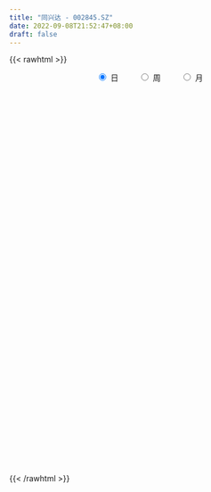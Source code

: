 ```yaml
---
title: "同兴达 - 002845.SZ"
date: 2022-09-08T21:52:47+08:00
draft: false
---
```

{{< rawhtml >}}
    <div style="text-align: center">
        <label style="padding: 1rem;"><input style="margin-right: .5rem" type="radio" name="period" value="D" checked onclick="period_change(this)">日</label>
        <label style="padding: 1rem;"><input style="margin-right: .5rem" type="radio" name="period" value="W" onclick="period_change(this)">周</label>
        <label style="padding: 1rem;"><input style="margin-right: .5rem" type="radio" name="period" value="M" onclick="period_change(this)">月</label>
    </div>
    <div id="chart" style="height: 700px;"></div> 
    <script type="text/javascript">
        const D_v = [33167.83,21592.0,93870.17,67853.27,34104.0,31775.0,40515.7,32299.0,68217.0,109275.75,106096.25,91126.91,72089.0,57142.06,46779.11,45457.99,39370.0,43406.63,35928.72,28791.51,31830.1,26692.77,67716.59,54329.18,27453.0,70649.05,71103.58,34139.43,36754.9,23875.69,72021.77,69665.53,64534.96,48053.97,66098.97,41590.27,30870.54,22947.48,20572.0,58293.4,48454.45,31875.0,30179.0,36087.17,30694.49,63908.65,32695.95,34116.07,44858.7,40089.21,38644.16,62500.84,49686.7,31494.0,31412.33,20613.33,20514.03,31236.0,22507.0,17621.0,16435.0,27638.39,15262.39,25463.26,15486.0,18900.9,19875.9,22542.43,32336.24,24131.0,13499.81,40804.25,41785.82,24599.0,18505.0,83579.99,36997.38,25112.64,25875.41,25372.88,20552.64,19862.58,28651.36,23480.82,16674.82,15824.09,16587.37,24757.0,17397.0,32086.34,30058.0,25323.99,18479.29,27975.81,18945.4,20820.29,39734.66,29425.52,38833.99,30862.76,40413.32,31927.52,35886.65,38226.22,59453.54,66911.53,44839.67,33329.68,25503.83,31469.61,33011.98,25284.94,35148.17,33881.1,29257.27,20866.83,22134.62,27681.45,33227.0,29730.78,32273.1,25813.61,21000.29,17851.0,16263.79,28836.27,25312.68,29158.3,27542.96,18817.0,26857.09,28278.04,22756.33,19950.8,18028.27,24993.96,15848.8,21841.79,24251.4,21212.07,17892.83,16143.46,16519.28,22187.03,22082.45,16620.66,12438.33,17650.61,23815.52,23365.14,14071.21,16187.62,14603.28,28879.88,30605.97,43144.45,32330.8,19635.59,38796.1,33190.32,31265.19,17526.8,16036.7,19635.81,34532.61,27995.28,26489.08,36903.93,24241.37,60641.26,36916.38,48397.29,26403.4,22027.62,15924.0,22416.89,20495.07,15333.16,30184.3,21626.53,18128.76,19147.64,19355.37,19030.86,22069.66,20177.27,16938.6,18758.35,23523.43,15807.92,18640.0,37673.43,27073.94,16309.42,17137.25,17133.05,19975.11,16021.91,23687.0,17229.44,33503.1,33434.69,28958.69,38438.46,26210.66,26220.1,22765.0,26175.0,26104.24,20804.78,36887.12,43954.73,42845.0,34240.66,50530.87,49275.63,49674.73,46349.66,38486.26,411947.57,316391.78,186875.3,208603.68,140511.81,204365.45,160860.67,155975.53,141262.54,209499.62,212698.46,176460.48,95504.83,74474.0,73080.76,64110.32,81163.65,102942.07,81129.61,59321.44,99845.9,74351.59,57305.32,43470.32,47295.05,88084.23,63411.23,57921.1,45941.62,39913.23,54496.0,123446.6,72306.61,49541.76,46734.02,59179.02,32981.07,36356.13,59345.88,42289.65,32116.45,26670.0,36881.95,21762.85,30657.17,28042.81,40203.93,53356.24,34155.73,48100.75,33266.44,38698.89,28346.78,37060.0,72760.12,50008.0,28816.0,90191.76,108424.0,124458.3,66745.74,78531.78,39678.25,26022.63,30240.75,51890.08,41713.93,23972.78,39242.8,26404.8,37854.0,34737.0,32533.16,42199.29,28421.45,27992.0,27772.84,35876.74,34809.76,42889.17,38459.96,26324.18,29333.17,24705.48,60919.8,43817.31,36426.0,49385.81,35203.02,26513.0,31701.07,38995.48,34385.5,25274.0,45279.67,29493.65,27477.7,46158.7,42863.5,29862.0,35270.5,48436.16,28416.17,31018.0,34500.42,28828.59,41478.66,33059.5,31956.37,28646.62,31553.65,29574.61,36499.7,38180.61,37577.98,49596.21,28029.0,40347.31,35167.68,30347.67,30217.81,42595.05,30939.52,38362.81,27860.0,30968.03,24669.0,24275.95,18739.71,48467.0,26329.43,52181.0,35883.24,23471.59,22356.36,18621.61,16762.7,18609.38,10655.87,12695.74,17810.85,17435.91,10937.14,13525.5,17783.79,20678.55,33030.34,19240.0,17896.66,20854.46,17770.31,17663.39,17858.54,27379.21,22787.72,22479.64,18588.17,17361.69,21511.0,21394.22,20841.89,29478.96,20811.9,18131.58,9548.46,9268.19,16858.04,10679.0,18788.96,17036.0,20709.54,19074.12,16217.0,12421.07,15412.09,12613.7,19787.0,17177.58,9674.63,20945.53,64755.6,22228.7,24601.83,16736.0,16647.0,13700.21,23645.75,24504.53,31455.57,19848.64,57302.18,31221.29,19180.17,16316.0,24458.0,37006.7,33544.4,28316.96,22296.96,16811.25,19265.65,19139.19,26464.7,23082.75,33040.86,21295.76,24791.9,16943.16,15308.16,33421.38,37805.99,32696.86,36313.18,27180.27,28191.01,22515.0,19554.7,21672.0,28779.81,35659.0,24480.0,21592.97,41561.42,39145.3,25810.83,33101.76,71418.43,45215.7,28654.51,31619.67,126715.35,91336.22,43567.3,54255.0,53657.11,29722.05,43439.24,29280.2,35027.82,17543.71,23470.27,45046.62,32720.79,24291.2,39741.26,39098.46,34125.2,22942.4,24641.19,211901.57,139683.42,56704.8,42272.2,65515.4,42260.2,41169.87,162316.62,286012.37,431992.97,313044.72,399134.24,484040.07,268474.21,250983.14,291803.68,187367.99,359835.48,310717.0,194851.38,242867.46,207395.25,131287.62,99900.41,115164.4,90377.4,58298.6,104522.58,92172.6,76162.12,104726.4,87924.35]
const D_histogram = [0.0,0.0121253561,0.1837115997,0.1975805758,0.1675776075,0.1795523165,0.1548977165,0.1311983259,0.1945566451,0.3597703997,0.5895552265,0.6760293722,0.6040639234,0.5168739799,0.3144059934,0.1306295076,0.0508675912,-0.0074979421,-0.1100027106,-0.165625832,-0.2479215217,-0.2782382575,-0.1997236872,-0.1645082674,-0.1630084322,-0.0789633516,0.049402798,0.0908549185,0.0301404026,-0.0187439858,0.1261867142,0.2423984545,0.3869338818,0.4341878622,0.3174454271,0.2315830292,0.1116129671,0.0573479553,-0.0079036407,-0.0529902689,-0.1754892072,-0.2522569103,-0.3117163427,-0.2907676662,-0.2977137407,-0.3364172694,-0.3737229667,-0.3971342877,-0.4575677212,-0.4731773238,-0.5296330764,-0.3490622214,-0.2283472076,-0.2256229732,-0.2333021547,-0.2618839368,-0.2593522154,-0.2942966508,-0.3112990339,-0.2873751075,-0.2569056315,-0.2648267337,-0.2517572875,-0.2064973894,-0.1570029749,-0.1281510141,-0.1249449083,-0.0643061087,0.0222782281,0.0496974476,0.0665622586,0.1312973482,0.1936258786,0.1492672619,0.1478762018,-0.007451733,-0.1317657562,-0.194724078,-0.233350586,-0.2592750789,-0.2701828367,-0.2309238402,-0.2383341899,-0.2083321134,-0.1853347056,-0.1815507214,-0.1672577284,-0.133344231,-0.0803105684,0.0440133091,0.149605213,0.2031184577,0.2079580742,0.1381663129,0.1238581193,0.1256484132,0.1658666477,0.1504650477,0.1919257093,0.2332304757,0.3068404016,0.352744459,0.3831780852,0.4225062528,0.4816154909,0.5048926297,0.4325023176,0.3355055687,0.2318732631,0.1079261808,0.0987512764,0.0826353361,-0.0392828915,-0.1865737162,-0.3288575926,-0.3978917881,-0.4043633841,-0.4048226155,-0.3335581199,-0.2356303773,-0.1696213009,-0.134988226,-0.0928109297,-0.0778988323,-0.059620374,-0.0062308841,0.0217085917,0.0602621521,0.0516177162,0.0398912414,0.0369676314,-0.0452470026,-0.1102054497,-0.1383554612,-0.1658943604,-0.1120945818,-0.0826302194,-0.0117009901,0.0617425804,0.1117115048,0.1383493196,0.1448228625,0.1316066298,0.1179292652,0.1420634992,0.1410832915,0.1183480753,0.1294862143,0.1443839185,0.1624425328,0.1741454996,0.1751108782,0.1452838891,0.1541870099,0.0825244816,-0.0271319837,-0.0309858324,-0.0544058488,-0.0006694662,0.0667027967,0.0980946656,0.1159145324,0.1125422121,0.0849583129,0.1028018487,0.1281652511,0.1036515933,0.0450957041,-0.0043887866,0.0105761054,0.0210938444,-0.0598436164,-0.1190574868,-0.1383056276,-0.1720230824,-0.1577668318,-0.1527581209,-0.1445255138,-0.1796849365,-0.2097946873,-0.2238338315,-0.1952834577,-0.159597489,-0.1394531526,-0.0902212161,-0.0602326376,-0.023318539,0.0109489777,-0.0074032475,-0.0239342185,-0.0033028156,0.072732424,0.1053135602,0.1227504044,0.1307776119,0.114957404,0.0688029924,0.0422744327,0.0631646574,0.0697791577,0.1224614941,0.1582196134,0.1894311433,0.2131723406,0.1954011475,0.1942166869,0.1673100094,0.1310538937,0.0567162765,0.002482673,0.0389920757,0.0474117197,0.0721373531,0.0737138586,0.1039262988,0.1055941683,0.0884045744,0.2381463848,0.5013558376,0.7792625633,0.9677120417,0.9954713935,1.0119630045,0.9244092621,0.9247343907,0.8797363903,0.6988326512,0.5370009924,0.6151920099,0.4254232566,0.1928290243,-0.0420903781,-0.1639480942,-0.2930567749,-0.3509892934,-0.3821710841,-0.3360063166,-0.3776717025,-0.4062483514,-0.5263055383,-0.5098602228,-0.5696546655,-0.6089841661,-0.6179970359,-0.6469703239,-0.5673983334,-0.4903170685,-0.4113383713,-0.388618085,-0.3031855741,-0.429208107,-0.5506321457,-0.5951833161,-0.5719056569,-0.5053927893,-0.4319846987,-0.3864745341,-0.3082628058,-0.286342079,-0.2408495232,-0.2417688793,-0.2718172648,-0.2438999591,-0.2903248368,-0.3004784972,-0.2049943287,-0.1084634106,-0.088841647,-0.0397554422,-0.0161655472,-0.0142232585,0.0359844637,0.1003283274,0.2394920241,0.2185991898,0.1873277572,0.3103077221,0.1667128435,-0.0883170497,-0.2528412434,-0.3776025539,-0.4138808887,-0.4326980249,-0.4130711227,-0.3100852169,-0.2622898855,-0.2248293935,-0.1806198251,-0.1187696965,-0.0941449337,-0.0639343024,-0.0048571101,0.0756089961,0.1031876307,0.1399707077,0.1611304006,0.1959100729,0.2324895215,0.2868948883,0.2755769713,0.2823806087,0.2478499173,0.23141476,0.2623935416,0.2768342667,0.2865412334,0.3106263539,0.2868696696,0.2407381427,0.2194663427,0.224601859,0.1797756505,0.1438651178,0.0506415094,-0.0290609465,-0.0469046346,-0.0140851418,0.0341226393,0.0663962386,0.1027938515,0.1287850024,0.1440448518,0.139963096,0.1281206013,0.1257825024,0.1522118167,0.1509054105,0.140873805,0.107709261,0.0953618504,0.0805377223,0.0979399644,0.135681945,0.1692066735,0.1456145477,0.1343526087,0.1202541417,0.1278171343,0.0889188971,0.0527304088,0.0212935692,-0.0253490663,0.0077724824,-0.0187171767,-0.0805005174,-0.1737465251,-0.2890867291,-0.3177579705,-0.3447627474,-0.3353364124,-0.4202301083,-0.4133294414,-0.3527807658,-0.2909708625,-0.2028676699,-0.1503037393,-0.1422115208,-0.1359281464,-0.114205505,-0.0575190273,-0.0366415865,-0.0130542306,0.0257029754,0.0118894465,0.0455947087,0.0095719979,0.0191418973,0.0146234053,0.0033926495,-0.0063588078,-0.0127428592,-0.0357978787,-0.098644244,-0.1612137076,-0.2186858281,-0.230523045,-0.218354843,-0.263394672,-0.3381391114,-0.3278955317,-0.2711926962,-0.2298441108,-0.1793413194,-0.1349121832,-0.0880151567,-0.0679943619,-0.0567791456,-0.0668578438,-0.0966223734,-0.0456858138,0.0117850922,0.0696738428,0.1003803534,0.0841313172,0.0812311612,0.0247615795,0.0467477168,0.0541079712,0.0983787404,-0.003962946,-0.0549783725,-0.0640039311,-0.0633228104,-0.0902724731,-0.1080331914,-0.197991085,-0.2769796351,-0.2709304969,-0.2750986473,-0.236323865,-0.1791472357,-0.1308946116,-0.0828084086,-0.0224804733,0.0411327366,0.1231601096,0.1725814543,0.1992200522,0.2148337769,0.2362690637,0.2526710717,0.2791606719,0.3048426742,0.2711796777,0.2537974667,0.2501433681,0.2374844419,0.2276000872,0.2437049,0.2651268762,0.2856015877,0.3069491933,0.2983072872,0.2757470695,0.2194902189,0.1949777404,0.1707809579,0.143194002,0.1369381192,0.1344953241,0.1329876587,0.1586454617,0.1919653249,0.1691911581,0.1809896556,0.2204465635,0.2523322063,0.2740348294,0.2346240038,0.217790105,0.13189192,0.0662583222,-0.3605466127,-0.6159214792,-0.7503326713,-0.7829391897,-0.7795134018,-0.755735239,-0.6919212002,-0.609887072,-0.5397649058,-0.4419021913,-0.3384332989,-0.2201487993,-0.114869662,-0.0274663654,0.0403844169,0.0974365807,0.1738636587,0.2165503718,0.2238708283,0.238124705,0.2050184145,0.185615555,0.1881593478,0.2715433977,0.4089028189,0.5521769013,0.564668194,0.649598837,0.6227524263,0.5724211729,0.4863676765,0.4585460796,0.4019042504,0.4511434329,0.3467954555,0.242759134,0.165516617,0.0340732052,-0.082409798,-0.1978999096,-0.2443593256,-0.3141204689,-0.3385923773,-0.2936945175,-0.2823061049,-0.2631563825,-0.2261443857,-0.2323301235]
const D_fast = [0.0,0.0151566952,0.2326708387,0.2959349587,0.3078263922,0.3646891804,0.3787590096,0.3878592004,0.4998566809,0.7550130354,1.1321866689,1.3876681575,1.4667186896,1.5087472411,1.384880753,1.2337616441,1.1667166255,1.1064766066,0.9764711604,0.8794415811,0.7351655109,0.6352892108,0.6638728592,0.6579612122,0.6187089394,0.6830131821,0.8237300312,0.8878958812,0.834716466,0.7811460812,0.9576234597,1.1344348137,1.3757037114,1.5315046573,1.494123579,1.4661569384,1.3740901181,1.3341620951,1.2669345889,1.2086003935,1.0422291533,0.9023972227,0.7650087047,0.7132654646,0.6318909549,0.5090831089,0.3783466698,0.2556517769,0.0808264132,-0.0530775203,-0.2419415421,-0.1486362424,-0.0850080305,-0.1386895394,-0.2046942596,-0.298747026,-0.3610533583,-0.4695719565,-0.564399098,-0.6123189485,-0.6460758804,-0.720203666,-0.7700735417,-0.7764379909,-0.7661943201,-0.7693801129,-0.7974102341,-0.7528479618,-0.6606940679,-0.6208504865,-0.5873451109,-0.4897856843,-0.3790506841,-0.3860924853,-0.350514495,-0.507705363,-0.6649608253,-0.7766001666,-0.8735643211,-0.9643075837,-1.0427610507,-1.0612330142,-1.1282269114,-1.1503078632,-1.1736441319,-1.215247828,-1.2427692671,-1.2421918275,-1.2092358069,-1.0739086022,-0.930915395,-0.8266225359,-0.7697934008,-0.8050435839,-0.7883872477,-0.7551848505,-0.673499954,-0.6512852921,-0.5618432032,-0.4622308179,-0.3119107916,-0.1778206195,-0.0515924719,0.0933622588,0.2728753697,0.422375666,0.4581109333,0.4449905765,0.3993265867,0.3023610495,0.3178739643,0.3224168581,0.1906779075,-0.0032563462,-0.2277546208,-0.3962617633,-0.5038242053,-0.6054890905,-0.617614125,-0.5785939767,-0.5549902255,-0.554104207,-0.5351296432,-0.539692254,-0.5363188891,-0.4844871202,-0.4511204965,-0.3975013981,-0.3932414049,-0.3949950694,-0.3886767715,-0.4822031561,-0.5747129657,-0.6374518425,-0.7064643318,-0.6806881986,-0.6718813911,-0.6038774093,-0.5149981938,-0.4371013931,-0.3758762485,-0.3331969899,-0.3135115652,-0.2977066135,-0.2380565047,-0.2037658895,-0.1969140868,-0.1534043943,-0.1024107105,-0.0437414629,0.0114978788,0.0562409769,0.06273496,0.1101848333,0.0591534254,-0.0572860358,-0.0688863426,-0.1059078212,-0.0523388051,0.0317091569,0.0876246923,0.1344231922,0.1591864249,0.1528421039,0.1963861019,0.2537908171,0.2551900576,0.2079080944,0.157326407,0.1749353254,0.1907265255,0.0948281606,0.0058499185,-0.0479746292,-0.1246978546,-0.149883312,-0.1830641312,-0.2109629026,-0.2910435594,-0.3736019821,-0.4435995841,-0.4638700748,-0.4680834783,-0.4828024301,-0.4561257976,-0.4411953785,-0.4101109147,-0.3731061535,-0.3933091906,-0.4158237162,-0.3960180172,-0.3017996716,-0.2428901454,-0.1947657001,-0.1540440897,-0.1411249466,-0.17007861,-0.1860385616,-0.1493571725,-0.1252978828,-0.0420001728,0.0333128498,0.1118821655,0.188916448,0.2199955417,0.2673652528,0.2822860778,0.2787934354,0.2186348873,0.1650219521,0.2112793737,0.2315519477,0.2743119193,0.2943168895,0.3505109044,0.378577316,0.3834888657,0.5927672722,0.9813156845,1.454038051,1.8844155398,2.16104274,2.4305251021,2.5740736753,2.8055824015,2.9805184987,2.9743229224,2.9467415117,3.1787305316,3.0953175925,2.9109306163,2.6654886194,2.5026438798,2.3002710053,2.1545911635,2.0278666017,1.9900297901,1.8539464786,1.7238077418,1.4721741704,1.3611544302,1.1589463211,0.967370779,0.8038586502,0.6131427812,0.5508651884,0.5053671861,0.4815112905,0.4070770556,0.4167131729,0.1833886133,-0.0756934618,-0.2690404613,-0.3887392162,-0.448574546,-0.4831626301,-0.534271099,-0.5331250721,-0.5827898651,-0.5975096901,-0.658871266,-0.7568739677,-0.7899316517,-0.9089377386,-0.9942110234,-0.9499754371,-0.8805603716,-0.8831490198,-0.8440016756,-0.8244531674,-0.8260666933,-0.7668628552,-0.6774369097,-0.4784002069,-0.4446432437,-0.429082737,-0.2285258416,-0.3304425094,-0.6075516649,-0.8352861696,-1.0544481185,-1.1941966755,-1.3211883179,-1.4048291964,-1.3793645948,-1.3971417348,-1.4158885912,-1.416833979,-1.3846762746,-1.3835877452,-1.3693606894,-1.3114977747,-1.2121294195,-1.1587538772,-1.0869781232,-1.0255358302,-0.9417786397,-0.8470768107,-0.7209477218,-0.6633713961,-0.5859726064,-0.5585408185,-0.5171222858,-0.4205451188,-0.336895827,-0.255553552,-0.153811843,-0.1058511098,-0.0917981011,-0.0582033154,0.0030826656,0.0032003697,0.0032561165,-0.0773071145,-0.164274807,-0.1938446538,-0.1645464465,-0.1078080055,-0.0589353465,0.0031607292,0.0613481307,0.1126191931,0.1435282112,0.1637158669,0.1928233936,0.2573056621,0.2937256085,0.3189124542,0.3126752256,0.3241682775,0.3294785799,0.3713658131,0.44302828,0.5188546768,0.531666188,0.5539924011,0.5699574695,0.6094747457,0.5928062328,0.5698003468,0.5436868994,0.4907069973,0.5257716666,0.4946027133,0.4126942432,0.2760116044,0.088399718,-0.019711016,-0.1329064797,-0.2073142478,-0.3972654707,-0.4936971642,-0.5213436801,-0.5322764924,-0.4948902173,-0.4799022215,-0.5073628832,-0.5350615454,-0.5418902802,-0.4995835593,-0.4878665152,-0.4675427169,-0.4223597671,-0.4332009344,-0.388096995,-0.4217267064,-0.4073713326,-0.4082339732,-0.4186165667,-0.429957726,-0.4395274921,-0.4715319813,-0.5590394076,-0.6619122981,-0.7740558757,-0.8435238538,-0.8859443625,-0.9968328595,-1.1561120767,-1.2278423799,-1.2389377186,-1.2550501609,-1.2493826993,-1.2386816089,-1.2137883716,-1.2107661672,-1.2137457374,-1.2405388965,-1.2944590194,-1.2549439133,-1.1945267342,-1.1192195229,-1.063417924,-1.0586341309,-1.0412264966,-1.0915056835,-1.057832617,-1.0369453698,-0.9680799155,-1.0714123383,-1.136172358,-1.1611988993,-1.1763484812,-1.2258662622,-1.2706352784,-1.4100909433,-1.5583244021,-1.6200078881,-1.6929507003,-1.7132568842,-1.7008670638,-1.6853380927,-1.6579539918,-1.6032461749,-1.5293497808,-1.4165323805,-1.3239656722,-1.2475220612,-1.1781998923,-1.0976973396,-1.0181275636,-0.9218477954,-0.8199551246,-0.7858232017,-0.739756046,-0.6808743025,-0.6341621182,-0.5871464512,-0.5101154134,-0.4224117181,-0.3305366097,-0.2324517058,-0.1665167901,-0.1201402404,-0.1215245363,-0.0972925796,-0.0787941227,-0.0705825781,-0.0426039311,-0.0114228951,0.0203163541,0.0856355225,0.1669467169,0.1864703397,0.2435162511,0.3380847999,0.4330534942,0.5232648246,0.54251,0.5801236275,0.5271984225,0.4781294052,-0.0388121828,-0.4481674192,-0.770161779,-0.9985030949,-1.1899556575,-1.3551113044,-1.4642775657,-1.5347152055,-1.5995342657,-1.612147099,-1.5932865314,-1.5300392316,-1.4534775098,-1.3729408045,-1.294993918,-1.213582609,-1.0936896164,-0.9968653103,-0.9335771467,-0.8597920938,-0.8416437806,-0.8146427514,-0.7650591217,-0.6137892224,-0.3742040965,-0.0928857887,0.0607725525,0.3081029048,0.4369446007,0.5297186404,0.5652570631,0.6520719862,0.6959062195,0.8579312602,0.8402821467,0.7969356088,0.761072246,0.6381471355,0.5010616828,0.3360965938,0.2285473463,0.0802560858,-0.0288639169,-0.0573896864,-0.1165778,-0.1632171733,-0.182741273,-0.2470095417]
const D_slow = [0.0,0.003031339,0.048959239,0.0983543829,0.1402487848,0.1851368639,0.223861293,0.2566608745,0.3053000358,0.3952426357,0.5426314423,0.7116387854,0.8626547662,0.9918732612,1.0704747595,1.1031321365,1.1158490343,1.1139745487,1.0864738711,1.0450674131,0.9830870326,0.9135274683,0.8635965464,0.8224694796,0.7817173716,0.7619765337,0.7743272332,0.7970409628,0.8045760634,0.799890067,0.8314367455,0.8920363591,0.9887698296,1.0973167951,1.1766781519,1.2345739092,1.262477151,1.2768141398,1.2748382296,1.2615906624,1.2177183606,1.154654133,1.0767250473,1.0040331308,0.9296046956,0.8455003783,0.7520696366,0.6527860646,0.5383941344,0.4200998034,0.2876915343,0.200425979,0.1433391771,0.0869334338,0.0286078951,-0.0368630891,-0.1017011429,-0.1752753057,-0.2531000641,-0.324943841,-0.3891702489,-0.4553769323,-0.5183162542,-0.5699406015,-0.6091913453,-0.6412290988,-0.6724653259,-0.688541853,-0.682972296,-0.6705479341,-0.6539073695,-0.6210830324,-0.5726765628,-0.5353597473,-0.4983906968,-0.5002536301,-0.5331950691,-0.5818760886,-0.6402137351,-0.7050325048,-0.772578214,-0.830309174,-0.8898927215,-0.9419757498,-0.9883094262,-1.0336971066,-1.0755115387,-1.1088475965,-1.1289252386,-1.1179219113,-1.080520608,-1.0297409936,-0.977751475,-0.9432098968,-0.912245367,-0.8808332637,-0.8393666017,-0.8017503398,-0.7537689125,-0.6954612936,-0.6187511932,-0.5305650784,-0.4347705571,-0.3291439939,-0.2087401212,-0.0825169638,0.0256086156,0.1094850078,0.1674533236,0.1944348688,0.2191226879,0.2397815219,0.229960799,0.18331737,0.1011029718,0.0016300248,-0.0994608212,-0.2006664751,-0.284056005,-0.3429635994,-0.3853689246,-0.4191159811,-0.4423187135,-0.4617934216,-0.4766985151,-0.4782562361,-0.4728290882,-0.4577635502,-0.4448591211,-0.4348863108,-0.4256444029,-0.4369561536,-0.464507516,-0.4990963813,-0.5405699714,-0.5685936168,-0.5892511717,-0.5921764192,-0.5767407741,-0.5488128979,-0.514225568,-0.4780198524,-0.4451181949,-0.4156358786,-0.3801200039,-0.344849181,-0.3152621622,-0.2828906086,-0.246794629,-0.2061839958,-0.1626476209,-0.1188699013,-0.082548929,-0.0440021766,-0.0233710562,-0.0301540521,-0.0379005102,-0.0515019724,-0.0516693389,-0.0349936398,-0.0104699734,0.0185086598,0.0466442128,0.067883791,0.0935842532,0.125625566,0.1515384643,0.1628123903,0.1617151936,0.16435922,0.1696326811,0.154671777,0.1249074053,0.0903309984,0.0473252278,0.0078835199,-0.0303060104,-0.0664373888,-0.1113586229,-0.1638072948,-0.2197657526,-0.2685866171,-0.3084859893,-0.3433492775,-0.3659045815,-0.3809627409,-0.3867923757,-0.3840551312,-0.3859059431,-0.3918894977,-0.3927152016,-0.3745320956,-0.3482037056,-0.3175161045,-0.2848217015,-0.2560823505,-0.2388816024,-0.2283129942,-0.2125218299,-0.1950770405,-0.1644616669,-0.1249067636,-0.0775489778,-0.0242558926,0.0245943942,0.073148566,0.1149760683,0.1477395417,0.1619186109,0.1625392791,0.172287298,0.184140228,0.2021745662,0.2206030309,0.2465846056,0.2729831477,0.2950842913,0.3546208875,0.4799598469,0.6747754877,0.9167034981,1.1655713465,1.4185620976,1.6496644132,1.8808480108,2.1007821084,2.2754902712,2.4097405193,2.5635385218,2.6698943359,2.718101592,2.7075789975,2.6665919739,2.5933277802,2.5055804569,2.4100376858,2.3260361067,2.2316181811,2.1300560932,1.9984797087,1.871014653,1.7286009866,1.5763549451,1.4218556861,1.2601131051,1.1182635218,0.9956842546,0.8928496618,0.7956951406,0.719898747,0.6125967203,0.4749386839,0.3261428548,0.1831664406,0.0568182433,-0.0511779314,-0.1477965649,-0.2248622664,-0.2964477861,-0.3566601669,-0.4171023867,-0.4850567029,-0.5460316927,-0.6186129019,-0.6937325262,-0.7449811084,-0.772096961,-0.7943073728,-0.8042462333,-0.8082876201,-0.8118434348,-0.8028473189,-0.777765237,-0.717892231,-0.6632424335,-0.6164104942,-0.5388335637,-0.4971553528,-0.5192346153,-0.5824449261,-0.6768455646,-0.7803157868,-0.888490293,-0.9917580737,-1.0692793779,-1.1348518493,-1.1910591977,-1.2362141539,-1.2659065781,-1.2894428115,-1.3054263871,-1.3066406646,-1.2877384156,-1.2619415079,-1.226948831,-1.1866662308,-1.1376887126,-1.0795663322,-1.0078426101,-0.9389483673,-0.8683532151,-0.8063907358,-0.7485370458,-0.6829386604,-0.6137300937,-0.5420947854,-0.4644381969,-0.3927207795,-0.3325362438,-0.2776696581,-0.2215191934,-0.1765752808,-0.1406090013,-0.1279486239,-0.1352138606,-0.1469400192,-0.1504613047,-0.1419306448,-0.1253315852,-0.0996331223,-0.0674368717,-0.0314256587,0.0035651153,0.0355952656,0.0670408912,0.1050938454,0.142820198,0.1780386492,0.2049659645,0.2288064271,0.2489408577,0.2734258488,0.307346335,0.3496480034,0.3860516403,0.4196397925,0.4497033279,0.4816576114,0.5038873357,0.5170699379,0.5223933302,0.5160560636,0.5179991842,0.51331989,0.4931947607,0.4497581294,0.3774864471,0.2980469545,0.2118562677,0.1280221646,0.0229646375,-0.0803677228,-0.1685629143,-0.2413056299,-0.2920225474,-0.3295984822,-0.3651513624,-0.399133399,-0.4276847752,-0.4420645321,-0.4512249287,-0.4544884863,-0.4480627425,-0.4450903809,-0.4336917037,-0.4312987042,-0.4265132299,-0.4228573786,-0.4220092162,-0.4235989181,-0.4267846329,-0.4357341026,-0.4603951636,-0.5006985905,-0.5553700476,-0.6130008088,-0.6675895195,-0.7334381875,-0.8179729654,-0.8999468483,-0.9677450223,-1.0252060501,-1.0700413799,-1.1037694257,-1.1257732149,-1.1427718054,-1.1569665918,-1.1736810527,-1.1978366461,-1.2092580995,-1.2063118265,-1.1888933657,-1.1637982774,-1.1427654481,-1.1224576578,-1.116267263,-1.1045803338,-1.091053341,-1.0664586559,-1.0674493924,-1.0811939855,-1.0971949683,-1.1130256709,-1.1355937891,-1.162602087,-1.2120998582,-1.281344767,-1.3490773912,-1.417852053,-1.4769330193,-1.5217198282,-1.5544434811,-1.5751455832,-1.5807657016,-1.5704825174,-1.53969249,-1.4965471265,-1.4467421134,-1.3930336692,-1.3339664032,-1.2707986353,-1.2010084673,-1.1247977988,-1.0570028794,-0.9935535127,-0.9310176707,-0.8716465602,-0.8147465384,-0.7538203134,-0.6875385943,-0.6161381974,-0.5394008991,-0.4648240773,-0.3958873099,-0.3410147552,-0.2922703201,-0.2495750806,-0.2137765801,-0.1795420503,-0.1459182193,-0.1126713046,-0.0730099392,-0.025018608,0.0172791816,0.0625265955,0.1176382364,0.1807212879,0.2492299953,0.3078859962,0.3623335225,0.3953065025,0.411871083,0.3217344298,0.16775406,-0.0198291078,-0.2155639052,-0.4104422556,-0.5993760654,-0.7723563655,-0.9248281335,-1.0597693599,-1.1702449077,-1.2548532325,-1.3098904323,-1.3386078478,-1.3454744391,-1.3353783349,-1.3110191897,-1.2675532751,-1.2134156821,-1.157447975,-1.0979167988,-1.0466621952,-1.0002583064,-0.9532184695,-0.8853326201,-0.7831069153,-0.64506269,-0.5038956415,-0.3414959322,-0.1858078257,-0.0427025324,0.0788893867,0.1935259066,0.2940019692,0.4067878274,0.4934866913,0.5541764748,0.595555629,0.6040739303,0.5834714808,0.5339965034,0.472906672,0.3943765548,0.3097284604,0.236304831,0.1657283048,0.0999392092,0.0434031128,-0.0146794181]
const D_data = [['2020-08-20', 26.9, 26.56, 26.5, 27.24],['2020-08-21', 26.8, 26.75, 26.36, 27.15],['2020-08-24', 26.75, 29.33, 26.75, 29.43],['2020-08-25', 28.78, 28.02, 27.9, 29.47],['2020-08-26', 27.98, 27.59, 27.22, 28.4],['2020-08-27', 27.69, 28.23, 27.01, 28.5],['2020-08-28', 28.02, 27.9, 27.15, 28.17],['2020-08-31', 28.22, 27.93, 27.93, 28.75],['2020-09-01', 28.49, 29.3, 28.3, 29.9],['2020-09-02', 29.2, 31.47, 28.86, 32.21],['2020-09-03', 31.93, 33.8, 31.93, 34.62],['2020-09-04', 32.99, 33.46, 31.45, 34.5],['2020-09-07', 33.9, 32.14, 31.71, 33.9],['2020-09-08', 31.88, 32.1, 30.85, 32.3],['2020-09-09', 31.59, 30.35, 29.4, 31.59],['2020-09-10', 30.2, 29.87, 29.16, 31.17],['2020-09-11', 29.9, 30.69, 29.09, 30.98],['2020-09-14', 30.8, 30.76, 29.58, 31.0],['2020-09-15', 30.69, 29.88, 29.76, 30.69],['2020-09-16', 30.0, 30.08, 29.45, 30.4],['2020-09-17', 29.82, 29.35, 28.7, 30.33],['2020-09-18', 29.01, 29.62, 28.64, 29.67],['2020-09-21', 29.8, 31.05, 29.43, 31.49],['2020-09-22', 30.9, 30.79, 29.33, 31.85],['2020-09-23', 30.26, 30.45, 30.07, 30.9],['2020-09-24', 30.11, 31.73, 29.3, 32.35],['2020-09-25', 31.8, 32.96, 31.13, 33.33],['2020-09-28', 32.5, 32.5, 32.0, 33.36],['2020-09-29', 32.51, 31.33, 31.3, 32.85],['2020-09-30', 31.6, 31.3, 31.0, 31.85],['2020-10-09', 31.76, 34.15, 31.5, 34.43],['2020-10-12', 34.42, 34.77, 33.7, 35.28],['2020-10-13', 34.92, 36.22, 34.2, 36.58],['2020-10-14', 35.8, 36.0, 34.5, 36.36],['2020-10-15', 36.03, 34.22, 32.72, 37.03],['2020-10-16', 34.18, 34.45, 34.0, 36.0],['2020-10-19', 34.86, 33.78, 33.67, 35.13],['2020-10-20', 33.44, 34.38, 33.19, 34.44],['2020-10-21', 34.26, 34.12, 33.52, 34.4],['2020-10-22', 34.3, 34.23, 33.76, 35.88],['2020-10-23', 34.17, 32.89, 32.85, 34.83],['2020-10-26', 32.78, 32.92, 32.02, 33.48],['2020-10-27', 33.1, 32.7, 32.23, 33.33],['2020-10-28', 32.52, 33.51, 31.89, 33.92],['2020-10-29', 32.96, 33.1, 32.87, 33.8],['2020-10-30', 33.36, 32.45, 32.45, 33.88],['2020-11-02', 32.8, 32.09, 31.3, 32.8],['2020-11-03', 32.1, 31.89, 31.38, 32.45],['2020-11-04', 31.89, 30.94, 29.91, 32.0],['2020-11-05', 30.91, 30.99, 30.45, 31.59],['2020-11-06', 30.61, 29.93, 29.49, 30.93],['2020-11-09', 30.11, 32.92, 29.88, 32.92],['2020-11-10', 33.05, 32.78, 32.38, 33.51],['2020-11-11', 32.8, 31.47, 31.1, 32.9],['2020-11-12', 31.76, 31.15, 30.58, 31.98],['2020-11-13', 31.06, 30.59, 30.35, 31.2],['2020-11-16', 30.61, 30.69, 30.06, 30.98],['2020-11-17', 30.78, 29.89, 29.5, 30.78],['2020-11-18', 29.95, 29.7, 29.52, 30.45],['2020-11-19', 29.7, 29.95, 29.1, 30.09],['2020-11-20', 30.23, 29.91, 29.55, 30.23],['2020-11-23', 29.94, 29.22, 29.01, 29.95],['2020-11-24', 29.21, 29.22, 29.13, 29.77],['2020-11-25', 29.48, 29.52, 28.89, 29.99],['2020-11-26', 29.28, 29.6, 29.11, 29.83],['2020-11-27', 29.6, 29.35, 28.82, 29.7],['2020-11-30', 29.3, 28.92, 28.78, 29.38],['2020-12-01', 28.98, 29.64, 28.78, 29.8],['2020-12-02', 29.7, 30.25, 29.7, 30.64],['2020-12-03', 30.39, 29.75, 29.58, 30.5],['2020-12-04', 29.5, 29.69, 29.41, 30.14],['2020-12-07', 29.9, 30.5, 29.7, 30.73],['2020-12-08', 30.41, 30.86, 29.98, 31.72],['2020-12-09', 30.7, 29.63, 29.6, 31.11],['2020-12-10', 29.7, 30.09, 29.32, 30.45],['2020-12-11', 29.99, 27.72, 27.08, 30.08],['2020-12-14', 27.62, 27.22, 26.62, 27.7],['2020-12-15', 27.45, 27.27, 26.8, 27.59],['2020-12-16', 27.11, 27.04, 26.6, 27.36],['2020-12-17', 27.05, 26.73, 26.08, 27.05],['2020-12-18', 26.73, 26.5, 26.18, 27.05],['2020-12-21', 26.51, 26.89, 26.32, 27.16],['2020-12-22', 26.84, 26.08, 25.9, 27.09],['2020-12-23', 25.94, 26.3, 25.88, 26.84],['2020-12-24', 26.58, 26.06, 25.6, 26.58],['2020-12-25', 26.09, 25.6, 25.6, 26.27],['2020-12-28', 25.59, 25.49, 24.81, 25.68],['2020-12-29', 25.39, 25.59, 25.25, 26.13],['2020-12-30', 25.6, 25.82, 25.26, 25.95],['2020-12-31', 25.79, 27.02, 25.67, 27.13],['2021-01-04', 26.88, 27.33, 26.75, 27.64],['2021-01-05', 27.25, 27.1, 26.85, 27.4],['2021-01-06', 27.18, 26.67, 26.28, 27.38],['2021-01-07', 26.66, 25.56, 25.2, 26.67],['2021-01-08', 25.44, 26.0, 25.2, 26.53],['2021-01-11', 26.19, 26.14, 25.93, 26.7],['2021-01-12', 26.06, 26.73, 25.78, 27.3],['2021-01-13', 26.79, 26.11, 25.5, 26.9],['2021-01-14', 26.56, 26.92, 26.11, 27.49],['2021-01-15', 26.58, 27.21, 26.4, 27.3],['2021-01-18', 27.08, 28.05, 27.01, 28.25],['2021-01-19', 28.15, 28.21, 27.55, 28.27],['2021-01-20', 28.08, 28.45, 27.82, 28.75],['2021-01-21', 28.5, 29.02, 28.21, 29.28],['2021-01-22', 29.48, 29.86, 29.07, 30.45],['2021-01-25', 29.79, 30.01, 28.3, 30.66],['2021-01-26', 29.77, 29.05, 29.0, 30.59],['2021-01-27', 28.9, 28.6, 28.08, 29.16],['2021-01-28', 27.91, 28.22, 27.88, 28.74],['2021-01-29', 28.35, 27.51, 27.25, 28.54],['2021-02-01', 27.48, 28.7, 27.38, 28.73],['2021-02-02', 28.65, 28.65, 28.3, 29.13],['2021-02-03', 28.52, 27.0, 26.99, 28.52],['2021-02-04', 26.81, 25.89, 25.5, 26.98],['2021-02-05', 26.05, 24.98, 24.86, 26.35],['2021-02-08', 25.01, 25.04, 24.7, 25.33],['2021-02-09', 25.1, 25.29, 24.96, 25.69],['2021-02-10', 25.47, 25.0, 24.81, 25.63],['2021-02-18', 25.34, 25.76, 25.17, 26.11],['2021-02-19', 25.77, 26.28, 25.36, 26.35],['2021-02-22', 26.37, 26.11, 26.1, 26.68],['2021-02-23', 25.99, 25.81, 25.33, 26.25],['2021-02-24', 25.77, 25.96, 25.76, 26.42],['2021-02-25', 25.97, 25.64, 25.57, 26.24],['2021-02-26', 25.45, 25.65, 25.1, 26.05],['2021-03-01', 25.75, 26.19, 25.75, 26.31],['2021-03-02', 26.47, 26.03, 25.83, 26.65],['2021-03-03', 26.05, 26.31, 25.88, 26.56],['2021-03-04', 26.23, 25.78, 25.73, 26.33],['2021-03-05', 25.79, 25.66, 25.48, 26.06],['2021-03-08', 25.79, 25.7, 25.68, 26.28],['2021-03-09', 25.66, 24.41, 24.0, 25.67],['2021-03-10', 24.6, 24.1, 23.7, 24.71],['2021-03-11', 23.8, 24.14, 23.28, 24.28],['2021-03-12', 24.14, 23.8, 23.5, 24.15],['2021-03-15', 23.8, 24.7, 23.66, 24.7],['2021-03-16', 24.0, 24.46, 24.0, 24.75],['2021-03-17', 24.52, 25.13, 24.23, 25.13],['2021-03-18', 25.16, 25.49, 24.88, 25.58],['2021-03-19', 25.09, 25.52, 25.09, 25.71],['2021-03-22', 25.6, 25.46, 25.3, 25.68],['2021-03-23', 25.43, 25.34, 25.0, 25.6],['2021-03-24', 25.24, 25.12, 24.91, 25.44],['2021-03-25', 25.04, 25.08, 24.69, 25.52],['2021-03-26', 25.08, 25.63, 24.93, 25.8],['2021-03-29', 25.74, 25.44, 25.23, 25.75],['2021-03-30', 25.42, 25.16, 25.07, 25.44],['2021-03-31', 25.18, 25.61, 25.02, 25.78],['2021-04-01', 25.62, 25.8, 25.56, 26.13],['2021-04-02', 25.66, 26.02, 25.5, 26.19],['2021-04-06', 26.02, 26.13, 25.77, 26.2],['2021-04-07', 26.1, 26.15, 25.83, 26.24],['2021-04-08', 26.05, 25.8, 25.71, 26.22],['2021-04-09', 25.66, 26.34, 25.66, 26.4],['2021-04-12', 26.35, 25.25, 25.15, 26.38],['2021-04-13', 24.97, 24.3, 24.1, 25.17],['2021-04-14', 24.86, 25.29, 24.61, 25.5],['2021-04-15', 25.29, 24.93, 24.61, 25.29],['2021-04-16', 24.83, 25.95, 24.83, 26.39],['2021-04-19', 26.1, 26.47, 26.1, 26.73],['2021-04-20', 26.4, 26.35, 26.2, 26.68],['2021-04-21', 26.45, 26.4, 26.0, 26.45],['2021-04-22', 26.41, 26.27, 26.25, 26.68],['2021-04-23', 26.28, 25.97, 25.85, 26.47],['2021-04-26', 26.1, 26.6, 25.96, 27.15],['2021-04-27', 26.65, 26.92, 26.23, 27.1],['2021-04-28', 26.87, 26.41, 26.09, 26.98],['2021-04-29', 26.0, 25.84, 25.23, 26.24],['2021-04-30', 26.07, 25.7, 25.45, 26.07],['2021-05-06', 26.0, 26.44, 25.7, 27.44],['2021-05-07', 26.7, 26.49, 26.28, 26.84],['2021-05-10', 26.44, 25.16, 24.84, 26.44],['2021-05-11', 24.71, 25.0, 24.52, 25.28],['2021-05-12', 25.01, 25.2, 24.76, 25.33],['2021-05-13', 24.95, 24.76, 24.7, 25.15],['2021-05-14', 24.72, 25.18, 24.57, 25.25],['2021-05-17', 25.0, 24.99, 24.91, 25.36],['2021-05-18', 25.24, 24.94, 24.75, 25.24],['2021-05-19', 24.8, 24.18, 24.18, 24.8],['2021-05-20', 24.19, 23.89, 23.78, 24.28],['2021-05-21', 24.03, 23.77, 23.75, 24.16],['2021-05-24', 23.8, 24.14, 23.58, 24.25],['2021-05-25', 24.15, 24.22, 23.89, 24.31],['2021-05-26', 24.3, 24.01, 24.0, 24.37],['2021-05-27', 24.0, 24.42, 23.81, 24.49],['2021-05-28', 24.5, 24.28, 24.1, 24.78],['2021-05-31', 24.38, 24.46, 24.28, 24.62],['2021-06-01', 24.42, 24.56, 24.32, 24.72],['2021-06-02', 24.65, 23.89, 23.87, 24.67],['2021-06-03', 23.97, 23.75, 23.62, 24.26],['2021-06-04', 23.83, 24.16, 23.66, 24.2],['2021-06-07', 24.25, 25.09, 24.25, 25.15],['2021-06-08', 25.1, 24.86, 24.61, 25.11],['2021-06-09', 24.85, 24.85, 24.63, 25.04],['2021-06-10', 24.82, 24.86, 24.64, 24.94],['2021-06-11', 24.91, 24.6, 24.54, 24.96],['2021-06-15', 24.6, 24.09, 23.86, 24.6],['2021-06-16', 24.09, 24.15, 23.91, 24.35],['2021-06-17', 24.2, 24.74, 23.88, 24.78],['2021-06-18', 24.65, 24.66, 24.58, 24.93],['2021-06-21', 24.78, 25.45, 24.69, 25.6],['2021-06-22', 25.55, 25.57, 25.28, 25.8],['2021-06-23', 25.54, 25.82, 25.5, 25.96],['2021-06-24', 25.83, 26.03, 25.46, 26.26],['2021-06-25', 26.06, 25.69, 25.66, 26.33],['2021-06-28', 25.76, 26.01, 25.52, 26.1],['2021-06-29', 26.3, 25.77, 25.55, 26.3],['2021-06-30', 25.68, 25.62, 25.54, 26.25],['2021-07-01', 25.6, 24.94, 24.9, 25.77],['2021-07-02', 24.78, 24.89, 24.74, 25.19],['2021-07-05', 24.98, 26.02, 24.98, 26.38],['2021-07-06', 26.2, 25.85, 25.62, 26.53],['2021-07-07', 25.8, 26.22, 25.7, 26.44],['2021-07-08', 26.4, 26.09, 25.95, 26.4],['2021-07-09', 26.0, 26.64, 25.85, 26.73],['2021-07-12', 26.6, 26.49, 26.21, 26.85],['2021-07-13', 26.45, 26.33, 25.64, 26.45],['2021-07-14', 28.96, 28.96, 28.96, 28.96],['2021-07-15', 31.86, 31.86, 31.86, 31.86],['2021-07-16', 34.9, 34.11, 32.68, 34.9],['2021-07-19', 35.53, 35.07, 34.32, 36.63],['2021-07-20', 34.19, 34.58, 33.71, 34.8],['2021-07-21', 35.03, 35.55, 34.51, 36.57],['2021-07-22', 35.02, 35.05, 34.65, 36.32],['2021-07-23', 35.3, 36.91, 34.31, 38.34],['2021-07-26', 37.26, 37.23, 35.3, 37.69],['2021-07-27', 37.12, 35.86, 35.5, 38.47],['2021-07-28', 35.86, 36.0, 35.86, 37.77],['2021-07-29', 36.68, 39.6, 36.16, 39.6],['2021-07-30', 39.2, 36.73, 36.24, 39.2],['2021-08-02', 36.32, 35.68, 34.74, 37.25],['2021-08-03', 35.3, 34.83, 34.39, 35.67],['2021-08-04', 35.0, 35.58, 35.0, 35.85],['2021-08-05', 35.5, 35.0, 34.66, 35.65],['2021-08-06', 35.35, 35.49, 34.32, 35.78],['2021-08-09', 35.17, 35.64, 35.12, 36.8],['2021-08-10', 35.65, 36.7, 35.42, 37.11],['2021-08-11', 36.94, 35.65, 35.47, 36.97],['2021-08-12', 35.5, 35.62, 35.02, 36.66],['2021-08-13', 35.63, 33.99, 33.6, 35.98],['2021-08-16', 34.19, 35.28, 34.1, 35.86],['2021-08-17', 35.55, 34.03, 33.98, 35.55],['2021-08-18', 34.0, 33.78, 33.11, 34.57],['2021-08-19', 33.38, 33.75, 33.16, 34.26],['2021-08-20', 33.5, 33.08, 32.0, 33.86],['2021-08-23', 33.38, 34.26, 33.22, 34.48],['2021-08-24', 34.08, 34.38, 33.0, 34.72],['2021-08-25', 34.17, 34.6, 34.02, 35.16],['2021-08-26', 34.5, 33.97, 33.91, 35.21],['2021-08-27', 33.99, 34.88, 33.82, 35.14],['2021-08-30', 34.8, 31.92, 31.58, 34.8],['2021-08-31', 31.69, 30.99, 30.48, 32.14],['2021-09-01', 31.15, 31.1, 30.77, 31.64],['2021-09-02', 31.1, 31.46, 30.51, 31.72],['2021-09-03', 30.98, 31.83, 30.6, 32.79],['2021-09-06', 31.8, 31.92, 30.99, 31.99],['2021-09-07', 32.0, 31.55, 31.38, 32.17],['2021-09-08', 31.6, 31.99, 31.55, 33.14],['2021-09-09', 31.83, 31.28, 31.05, 31.91],['2021-09-10', 31.45, 31.5, 31.14, 31.66],['2021-09-13', 31.17, 30.79, 30.71, 31.26],['2021-09-14', 30.6, 30.07, 29.88, 30.98],['2021-09-15', 30.07, 30.51, 29.79, 30.76],['2021-09-16', 30.52, 29.23, 29.08, 30.53],['2021-09-17', 29.04, 29.2, 28.6, 29.49],['2021-09-22', 29.0, 30.45, 28.86, 30.5],['2021-09-23', 30.31, 30.75, 29.84, 31.2],['2021-09-24', 30.53, 29.91, 29.75, 30.7],['2021-09-27', 30.02, 30.3, 29.46, 30.74],['2021-09-28', 30.25, 30.04, 29.4, 30.25],['2021-09-29', 30.06, 29.71, 29.61, 30.64],['2021-09-30', 29.66, 30.35, 29.52, 30.38],['2021-10-08', 30.99, 30.78, 30.3, 31.21],['2021-10-11', 30.8, 32.3, 30.8, 32.42],['2021-10-12', 32.0, 30.7, 30.11, 32.02],['2021-10-13', 30.71, 30.5, 29.92, 30.95],['2021-10-14', 30.69, 32.8, 30.5, 33.2],['2021-10-15', 31.62, 29.52, 29.52, 31.76],['2021-10-18', 29.1, 27.0, 26.8, 29.2],['2021-10-19', 26.89, 26.78, 26.6, 27.2],['2021-10-20', 26.88, 26.15, 25.83, 27.13],['2021-10-21', 26.34, 26.4, 26.19, 26.73],['2021-10-22', 26.31, 26.01, 25.9, 26.38],['2021-10-25', 25.93, 26.02, 25.53, 26.07],['2021-10-26', 26.02, 26.96, 25.66, 26.98],['2021-10-27', 27.02, 26.29, 26.03, 27.02],['2021-10-28', 26.17, 26.03, 25.89, 26.42],['2021-10-29', 25.75, 26.0, 24.91, 26.07],['2021-11-01', 26.0, 26.21, 25.8, 26.45],['2021-11-02', 26.18, 25.71, 25.33, 26.7],['2021-11-03', 25.62, 25.68, 25.31, 26.23],['2021-11-04', 25.6, 26.07, 25.6, 26.13],['2021-11-05', 26.21, 26.56, 26.03, 26.92],['2021-11-08', 26.57, 26.08, 25.81, 26.64],['2021-11-09', 26.14, 26.29, 25.99, 26.38],['2021-11-10', 26.28, 26.2, 25.93, 26.59],['2021-11-11', 26.19, 26.5, 25.8, 26.58],['2021-11-12', 26.79, 26.73, 26.35, 26.88],['2021-11-15', 26.73, 27.26, 26.73, 27.34],['2021-11-16', 27.24, 26.64, 26.5, 27.24],['2021-11-17', 26.49, 26.95, 26.33, 26.95],['2021-11-18', 26.95, 26.45, 26.42, 26.95],['2021-11-19', 26.42, 26.62, 26.38, 26.66],['2021-11-22', 26.63, 27.35, 26.63, 27.43],['2021-11-23', 27.36, 27.39, 27.14, 27.59],['2021-11-24', 27.45, 27.54, 27.2, 27.69],['2021-11-25', 27.59, 27.98, 27.41, 28.27],['2021-11-26', 27.81, 27.56, 27.4, 28.1],['2021-11-29', 27.13, 27.25, 27.06, 27.45],['2021-11-30', 27.39, 27.52, 27.34, 27.92],['2021-12-01', 27.55, 27.95, 27.55, 28.05],['2021-12-02', 27.8, 27.35, 27.3, 27.93],['2021-12-03', 27.35, 27.35, 27.3, 27.56],['2021-12-06', 27.26, 26.34, 26.32, 27.43],['2021-12-07', 26.58, 26.03, 25.93, 26.6],['2021-12-08', 26.11, 26.49, 26.05, 26.54],['2021-12-09', 26.5, 27.12, 26.41, 27.57],['2021-12-10', 27.12, 27.52, 26.96, 27.76],['2021-12-13', 27.51, 27.56, 27.38, 27.74],['2021-12-14', 27.5, 27.85, 27.41, 28.2],['2021-12-15', 27.65, 27.97, 27.55, 28.59],['2021-12-16', 28.12, 28.05, 27.87, 28.27],['2021-12-17', 27.9, 27.95, 27.69, 28.12],['2021-12-20', 27.85, 27.92, 27.77, 28.4],['2021-12-21', 27.93, 28.11, 27.5, 28.15],['2021-12-22', 28.19, 28.66, 28.01, 28.85],['2021-12-23', 28.7, 28.52, 28.42, 28.95],['2021-12-24', 28.45, 28.52, 28.39, 28.79],['2021-12-27', 28.34, 28.24, 28.13, 28.79],['2021-12-28', 28.4, 28.49, 28.4, 29.15],['2021-12-29', 29.01, 28.49, 28.22, 29.08],['2021-12-30', 28.41, 29.01, 28.41, 29.17],['2021-12-31', 29.04, 29.55, 28.73, 29.6],['2022-01-04', 29.55, 29.86, 29.32, 30.13],['2022-01-05', 29.8, 29.35, 28.95, 30.1],['2022-01-06', 29.3, 29.58, 29.02, 29.97],['2022-01-07', 29.52, 29.64, 29.52, 30.34],['2022-01-10', 29.5, 30.06, 29.36, 30.29],['2022-01-11', 30.08, 29.55, 29.5, 30.18],['2022-01-12', 29.77, 29.51, 29.48, 30.03],['2022-01-13', 29.9, 29.49, 28.89, 29.98],['2022-01-14', 29.35, 29.16, 29.1, 29.9],['2022-01-17', 29.15, 30.19, 29.03, 30.57],['2022-01-18', 30.17, 29.53, 29.4, 30.48],['2022-01-19', 29.54, 28.88, 28.5, 29.6],['2022-01-20', 28.61, 28.03, 27.98, 29.07],['2022-01-21', 28.0, 27.06, 27.03, 28.17],['2022-01-24', 27.06, 27.56, 26.94, 27.8],['2022-01-25', 27.85, 27.2, 27.14, 29.09],['2022-01-26', 27.3, 27.36, 27.06, 27.95],['2022-01-27', 27.93, 25.68, 25.65, 27.93],['2022-01-28', 25.91, 26.28, 25.86, 26.72],['2022-02-07', 26.85, 26.81, 26.39, 27.13],['2022-02-08', 26.69, 26.87, 26.26, 26.88],['2022-02-09', 26.87, 27.37, 26.87, 27.4],['2022-02-10', 27.39, 27.12, 26.94, 27.41],['2022-02-11', 26.96, 26.56, 26.51, 27.1],['2022-02-14', 26.36, 26.41, 26.3, 26.66],['2022-02-15', 26.31, 26.52, 26.24, 26.66],['2022-02-16', 26.7, 27.04, 26.66, 27.08],['2022-02-17', 27.02, 26.7, 26.66, 27.14],['2022-02-18', 26.52, 26.77, 26.43, 26.78],['2022-02-21', 26.76, 27.07, 26.76, 27.12],['2022-02-22', 26.87, 26.43, 26.37, 26.87],['2022-02-23', 26.51, 27.04, 26.51, 27.11],['2022-02-24', 27.16, 26.12, 25.79, 27.2],['2022-02-25', 26.27, 26.57, 26.27, 26.87],['2022-02-28', 26.57, 26.36, 25.84, 26.8],['2022-03-01', 26.36, 26.18, 25.96, 26.49],['2022-03-02', 26.11, 26.08, 25.88, 26.24],['2022-03-03', 26.18, 26.01, 25.96, 26.35],['2022-03-04', 25.99, 25.64, 25.56, 26.16],['2022-03-07', 25.56, 24.79, 24.65, 25.8],['2022-03-08', 24.7, 24.28, 23.92, 25.13],['2022-03-09', 24.46, 23.79, 23.01, 24.61],['2022-03-10', 24.3, 23.91, 23.85, 24.48],['2022-03-11', 23.8, 23.94, 23.13, 23.96],['2022-03-14', 23.92, 22.84, 22.82, 23.92],['2022-03-15', 22.55, 21.79, 21.7, 22.67],['2022-03-16', 22.2, 22.29, 21.18, 22.44],['2022-03-17', 22.4, 22.68, 22.28, 22.8],['2022-03-18', 22.54, 22.41, 22.1, 22.96],['2022-03-21', 22.45, 22.46, 22.16, 22.65],['2022-03-22', 22.46, 22.36, 22.23, 22.61],['2022-03-23', 22.5, 22.39, 22.29, 22.55],['2022-03-24', 22.39, 22.01, 21.85, 22.4],['2022-03-25', 22.11, 21.77, 21.72, 22.24],['2022-03-28', 21.63, 21.29, 21.15, 21.65],['2022-03-29', 21.53, 20.7, 20.69, 21.54],['2022-03-30', 21.2, 21.54, 21.15, 21.56],['2022-03-31', 21.54, 21.73, 21.3, 22.09],['2022-04-01', 21.7, 21.91, 21.41, 21.95],['2022-04-06', 21.9, 21.71, 21.61, 21.94],['2022-04-07', 21.93, 21.07, 21.0, 21.93],['2022-04-08', 21.42, 21.09, 20.7, 21.46],['2022-04-11', 21.04, 20.14, 19.91, 21.05],['2022-04-12', 20.1, 20.9, 19.97, 20.99],['2022-04-13', 20.95, 20.68, 20.42, 20.96],['2022-04-14', 20.69, 21.19, 20.53, 21.5],['2022-04-15', 20.2, 19.08, 19.07, 20.2],['2022-04-18', 18.69, 19.13, 18.39, 19.21],['2022-04-19', 19.22, 19.29, 19.02, 19.69],['2022-04-20', 19.36, 19.18, 19.09, 19.63],['2022-04-21', 19.13, 18.54, 18.54, 19.4],['2022-04-22', 18.53, 18.29, 18.2, 18.62],['2022-04-25', 17.98, 16.8, 16.76, 17.98],['2022-04-26', 16.75, 16.11, 15.9, 16.95],['2022-04-27', 15.91, 16.57, 15.5, 16.64],['2022-04-28', 16.48, 16.03, 15.84, 16.48],['2022-04-29', 15.14, 16.25, 15.14, 16.5],['2022-05-05', 16.1, 16.36, 15.95, 16.69],['2022-05-06', 15.97, 16.19, 15.91, 16.35],['2022-05-09', 16.0, 16.14, 16.0, 16.43],['2022-05-10', 16.04, 16.32, 15.73, 16.33],['2022-05-11', 16.4, 16.48, 16.28, 17.02],['2022-05-12', 16.35, 16.95, 16.35, 17.12],['2022-05-13', 17.0, 16.8, 16.58, 17.09],['2022-05-16', 16.9, 16.66, 16.5, 17.08],['2022-05-17', 16.66, 16.6, 16.27, 16.67],['2022-05-18', 16.7, 16.76, 16.51, 16.92],['2022-05-19', 16.44, 16.81, 16.32, 16.84],['2022-05-20', 16.97, 17.09, 16.77, 17.09],['2022-05-23', 17.2, 17.29, 16.95, 17.3],['2022-05-24', 17.29, 16.6, 16.55, 17.36],['2022-05-25', 16.65, 16.73, 16.42, 16.84],['2022-05-26', 16.73, 16.91, 16.42, 17.05],['2022-05-27', 17.1, 16.82, 16.7, 17.25],['2022-05-30', 17.0, 16.86, 16.66, 17.08],['2022-05-31', 16.8, 17.28, 16.58, 17.28],['2022-06-01', 17.2, 17.55, 17.19, 17.7],['2022-06-02', 17.58, 17.78, 17.33, 17.82],['2022-06-06', 17.8, 18.06, 17.72, 18.18],['2022-06-07', 18.16, 17.89, 17.73, 18.18],['2022-06-08', 18.0, 17.8, 17.41, 18.08],['2022-06-09', 17.83, 17.31, 17.23, 17.83],['2022-06-10', 17.22, 17.61, 17.16, 17.68],['2022-06-13', 17.53, 17.59, 17.42, 17.79],['2022-06-14', 17.51, 17.5, 16.85, 17.51],['2022-06-15', 17.62, 17.76, 17.35, 18.05],['2022-06-16', 17.72, 17.87, 17.68, 18.05],['2022-06-17', 17.87, 17.96, 17.5, 17.97],['2022-06-20', 17.94, 18.47, 17.9, 18.6],['2022-06-21', 18.6, 18.86, 18.35, 18.88],['2022-06-22', 18.74, 18.33, 18.31, 18.78],['2022-06-23', 18.4, 18.88, 18.24, 18.89],['2022-06-24', 19.44, 19.54, 19.18, 20.37],['2022-06-27', 19.79, 19.85, 19.45, 20.13],['2022-06-28', 20.05, 20.11, 19.8, 20.15],['2022-06-29', 20.05, 19.54, 19.54, 20.18],['2022-06-30', 20.33, 19.9, 19.47, 21.49],['2022-07-01', 19.36, 18.95, 18.7, 19.7],['2022-07-04', 18.96, 18.93, 18.54, 19.04],['2022-07-05', 13.45, 13.0, 12.85, 13.45],['2022-07-06', 13.07, 12.94, 12.72, 13.45],['2022-07-07', 12.94, 12.86, 12.74, 12.98],['2022-07-08', 12.85, 13.05, 12.82, 13.44],['2022-07-11', 13.05, 12.75, 12.64, 13.05],['2022-07-12', 12.85, 12.39, 12.38, 12.9],['2022-07-13', 12.35, 12.45, 12.32, 12.63],['2022-07-14', 12.46, 12.43, 12.41, 12.55],['2022-07-15', 12.08, 12.09, 11.85, 12.3],['2022-07-18', 12.07, 12.34, 12.02, 12.36],['2022-07-19', 12.35, 12.47, 12.23, 12.48],['2022-07-20', 12.45, 12.85, 12.45, 12.93],['2022-07-21', 12.8, 12.97, 12.72, 13.15],['2022-07-22', 13.03, 13.02, 12.86, 13.15],['2022-07-25', 12.9, 13.01, 12.89, 13.13],['2022-07-26', 13.0, 13.08, 12.76, 13.13],['2022-07-27', 13.51, 13.61, 13.35, 14.39],['2022-07-28', 13.62, 13.49, 13.38, 13.81],['2022-07-29', 13.42, 13.19, 13.16, 13.58],['2022-08-01', 13.18, 13.36, 12.91, 13.49],['2022-08-02', 13.31, 12.74, 12.5, 13.32],['2022-08-03', 12.74, 12.78, 12.73, 13.16],['2022-08-04', 12.76, 13.02, 12.76, 13.15],['2022-08-05', 13.06, 14.32, 13.0, 14.32],['2022-08-08', 14.68, 15.75, 14.21, 15.75],['2022-08-09', 15.98, 16.87, 15.3, 17.33],['2022-08-10', 15.68, 16.02, 15.66, 16.87],['2022-08-11', 16.16, 17.62, 16.16, 17.62],['2022-08-12', 17.62, 16.85, 16.77, 18.9],['2022-08-15', 16.64, 16.81, 16.64, 17.5],['2022-08-16', 16.83, 16.42, 16.29, 17.11],['2022-08-17', 16.28, 17.24, 16.06, 17.55],['2022-08-18', 16.7, 17.03, 16.53, 17.23],['2022-08-19', 17.05, 18.73, 16.83, 18.73],['2022-08-22', 17.88, 17.04, 16.9, 18.46],['2022-08-23', 16.6, 16.79, 16.55, 17.35],['2022-08-24', 16.69, 16.88, 16.55, 17.8],['2022-08-25', 16.5, 15.8, 15.44, 16.67],['2022-08-26', 15.8, 15.38, 15.21, 16.29],['2022-08-29', 15.01, 14.73, 14.7, 15.28],['2022-08-30', 14.85, 15.05, 14.67, 15.25],['2022-08-31', 14.7, 14.28, 14.18, 14.98],['2022-09-01', 14.38, 14.38, 14.33, 14.66],['2022-09-02', 14.26, 15.09, 14.26, 15.24],['2022-09-05', 14.85, 14.62, 14.43, 15.01],['2022-09-06', 14.83, 14.6, 14.24, 14.88],['2022-09-07', 14.5, 14.79, 14.41, 15.15],['2022-09-08', 14.88, 14.15, 14.15, 14.96]]
const W_v = [166.35,85.52,1106.64,193406.61,327196.4300000001,225065.21,226528.44,207987.81,219591.96,355770.3199999999,137055.21,181943.81,135463.37,153021.0,109916.66,176907.52,142376.85,162487.38,79707.48,151475.26,187763.75,202937.76,152988.49,256660.17,174284.0,148287.48,117182.46,92105.58,53524.21,67841.29,66889.6,232567.21,390049.4,266088.64,146556.08,239001.88,455814.46,715433.62,651977.58,788318.74,442971.06,306995.68,168737.28,117704.26,190889.12,186313.01,125532.98,157230.1,97993.02,107839.22,164435.01,142395.06,91054.94,113609.64,56831.7,26266.0,120787.96,149105.68,156499.66,110932.24,144576.42,243678.8,163585.28,196480.6,252712.36,222839.62,461345.96,196329.17,293482.45,145014.37,147192.53,172487.0,90174.18,79590.76,89853.5,162080.23,112369.45,105764.07,124738.74,85956.91,62053.09,62698.13,52301.78,41087.1,37270.43,51630.0,40455.04,59140.98,258397.33,250614.8,483269.6500000001,250758.98,238509.81,128154.62,68930.42,70210.36,56630.22,368731.42,659127.2000000001,274231.53,404394.3099999999,221898.34,112229.0,98216.56,619709.24,884909.03,560640.36,633425.1800000001,505364.42,780945.3100000001,544848.0700000001,388158.47,269789.24,161706.24,162415.56,53618.2,126305.54,147743.22,136475.54,102336.44,81437.42,98209.81,76679.19,80359.27,353473.09,145462.97,164211.95,271901.0699999999,228328.01,191768.34,331008.17,465498.88,223373.02,213614.73,237106.19,420171.56,593360.55,49884.49,160728.83,154903.48,96067.17,177594.32,134232.25,115146.03,323033.47,114124.0,135144.42,369198.58,317997.78,201821.97,260876.56,318246.57,250436.27,135985.73,160037.36,167138.0,451433.37,495708.56,833613.62,353653.18,363894.91,335341.34,711664.35,381642.24,197832.12,189654.14,142735.86,127433.71,196598.7,148780.7,96136.0,113640.0,148277.08,165519.7,263815.69,275011.86,367205.22,424752.94,290847.79,570810.23,466929.07,222462.64,211384.53,268118.14,407014.91,260838.16,166649.73,291251.4,94770.02,72021.77,289943.7,181137.87,192744.31,190404.09,195707.2,108313.03,102750.94,112385.38,209274.06,133910.95,104493.67,90827.71,120782.49,159677.22,205907.25,202054.32,156583.46,70682.9,62957.78,113201.79,129667.21,115870.53,108148.02,94825.05,93890.26,73741.99,164512.91,117654.82,150162.27,97557.64,135169.2,105767.82,99780.8,93668.3,115327.09,76913.46,160545.6,122069.12,208458.38,595733.8500000001,1056748.02,880296.8199999999,483630.39,424402.67,310506.51,261683.18,351208.0100000001,203089.18,144014.78,127715.9,148412.86,37060.0,350199.88,335436.7,187060.34,173728.25,154872.79,161711.96,225751.94,156869.05,191273.22,173002.83,169823.54,164455.19,155550.5,169267.73,146135.79,181600.38,99821.64,69535.51,104258.18,92043.36,108596.43,114037.97,64485.27,91825.62,40446.86,132340.34,93913.74,156756.67,50401.46,139642.06,103977.75,119154.43,119232.39,133754.16,132183.78,211037.74,323541.45,224640.7,150368.62,169976.91,455873.38,353534.29,1914224.3699999999,1358464.5,1087118.71,468263.39,360985.47]
const W_histogram = [0.0,0.1614586895,1.3400025779,2.9150636577,3.5958130774,3.8450895484,3.7631671378,3.5810540853,3.8340296245,4.1309411083,3.8879608076,3.1566622057,2.0987440546,1.5677159261,1.1365640079,1.2315565635,0.6683003328,-0.281444384,-0.9054426867,-0.7793152515,-0.6301155378,-1.0676203284,-0.945110323,-0.7005001485,-0.9330363841,-1.5639176748,-1.8621965788,-2.3220520805,-2.6087220227,-2.5482508606,-2.3594578343,-0.7813867891,0.3376009694,0.7692674214,1.1458889615,-1.6907670715,-3.3390412851,-4.1701431944,-4.4525775919,-4.448488606,-4.3225343839,-4.4513527494,-4.4727939898,-4.223523773,-3.8463083492,-3.4886136422,-3.0205749164,-2.5520796905,-2.1065081637,-1.7264082135,-1.3841899138,-1.0619927763,-0.9652870598,-0.9425849563,-0.7432231537,-0.4667802822,-0.1343923664,0.2842277031,0.5747596884,0.6657219447,0.9341895474,1.1158309982,1.2463025888,1.2571642404,1.3268299594,1.4866654267,1.5923329158,1.6236097971,1.6016436124,1.3644791041,1.3419032352,1.1366931045,0.8085854647,0.6606740079,0.4928314736,0.4561034705,0.4398999954,0.4459803382,0.3510970839,0.2877266011,0.2250759056,0.2122345129,0.2174003585,0.2088357784,0.1846182809,0.1603730498,0.1421213013,0.0012618643,0.0302517511,0.0702992902,0.2273370552,0.3142964306,0.4209802065,0.3726543029,0.342450746,0.3448303832,0.3309839608,0.4109616235,0.578440541,0.5851727677,0.6285879484,0.5604605086,0.5019336385,0.3811488563,0.6314090319,0.7959027583,0.8974790327,0.8392922698,0.8065509042,0.9140807287,0.9735360476,0.9585947912,0.7513936962,0.5713214353,0.2932224391,0.0269427074,-0.1810172776,-0.2989897362,-0.4053862948,-0.4252737261,-0.4878444744,-0.468115372,-0.4018750332,-0.3677510767,-0.2742974452,-0.2442956095,-0.2250857749,-0.1020914178,-0.0140737788,-0.0042531299,0.1328249685,0.2145416476,0.1923303142,0.2441892415,0.3277117064,0.3806444151,0.36736566,0.3092547528,0.2036873309,0.0530232068,-0.0434627782,-0.0580761053,-0.1123722504,-0.1348315668,-0.1116008006,-0.1219607674,-0.0644853189,0.0358329539,0.0932079184,0.0961960068,0.1655514731,0.2003777124,0.195324935,0.1548856262,0.0078797586,-0.1025051369,0.0553997114,0.1682047724,0.3740806876,0.3407435161,0.346067114,0.3930618269,0.3785764632,0.3069459505,0.1585191753,-0.0133917606,-0.1380110746,-0.132329645,-0.0960285885,-0.188362286,-0.2577729522,-0.2371139845,-0.2403157415,-0.0975750327,-0.0295267072,0.0475563985,0.2269850239,0.2991798588,0.302248874,0.6631926775,0.7161949804,0.6885610198,0.5572963984,0.5064496875,0.7889544297,0.7321887128,0.5725718199,0.6369880742,0.5179070146,0.5766930685,0.5798316784,0.4279046088,0.2572501459,-0.0495233613,-0.2224790295,-0.3875022416,-0.5303614388,-0.5931950472,-0.7486431172,-0.9044217359,-1.029758351,-0.9790401479,-0.9741165966,-0.8536207476,-0.5731600026,-0.524920547,-0.6350524682,-0.674492747,-0.5856097875,-0.5415127147,-0.4857206875,-0.5437551754,-0.4403850895,-0.3430112865,-0.235849595,-0.1321003252,-0.0809380613,-0.0390686079,-0.0236366513,0.0421164221,0.0018498261,-0.1091429858,-0.1358685195,-0.1482714155,-0.1149711471,-0.0787593455,0.0194617086,0.034569369,0.1594474479,0.7112548074,1.2020769318,1.4360285708,1.4257949112,1.2432048349,0.9969756755,0.8944400709,0.5757896091,0.31065843,-0.0334581362,-0.2168746278,-0.3066888985,-0.3330660685,-0.425392085,-0.6968338674,-0.8413624663,-0.860474209,-0.8229029209,-0.7677667398,-0.6357531112,-0.5344158638,-0.4321494897,-0.3170841806,-0.1903714888,-0.0332109112,0.0748822844,0.1100078314,-0.0060780147,-0.1266016515,-0.1756534869,-0.1814036902,-0.1854636207,-0.2344154782,-0.3575439094,-0.5090462663,-0.6124329062,-0.629068212,-0.6502885955,-0.7477312902,-0.8082787649,-0.9204568809,-0.9306586386,-0.8315298034,-0.6875975959,-0.5572993845,-0.3626112207,-0.2090580533,-0.0556753447,0.1681825706,0.2856103255,-0.0093487976,-0.232041215,-0.2766201033,-0.2550949344,-0.131419038,0.1394439206,0.446562492,0.4255215281,0.3942117288,0.3157269639]
const W_fast = [0.0,0.2018233618,1.7153678947,4.019194889,5.598897578,6.8094464361,7.6683158099,8.3814662788,9.5929492241,10.922595985,11.6516058862,11.7094728357,11.1762406983,11.0371415513,10.890130635,11.2930123316,10.896831184,9.8767253712,9.0263663968,8.9576650192,8.9493358485,8.2449259757,8.1311584004,8.2006435377,7.7348482062,6.7129874967,5.9491594481,4.9087909262,3.9699404783,3.3933489253,2.992277493,4.3750018409,5.5783898418,6.2023731491,6.8654669296,3.6061191287,1.1230845938,-0.7505531141,-2.1461319096,-3.2541650752,-4.2088444491,-5.4505010019,-6.5901407398,-7.3967514662,-7.9811131297,-8.4955718332,-8.7826768365,-8.9522015332,-9.0332570474,-9.0847591505,-9.0885883293,-9.0318893859,-9.1765054344,-9.38944957,-9.3758935557,-9.2161457548,-8.9173559306,-8.4276789353,-7.993457028,-7.7360642855,-7.2340492959,-6.7734500956,-6.3314028578,-6.006250146,-5.6048769372,-5.0733751133,-4.5696243952,-4.1324450646,-3.7540003462,-3.6500450785,-3.3371451386,-3.2581819931,-3.3841432668,-3.3668862217,-3.4115208875,-3.334223023,-3.2404514993,-3.1228760719,-3.1299850553,-3.1214238878,-3.1278056069,-3.0875883713,-3.028072436,-2.9844280716,-2.9624909989,-2.9466429676,-2.9293643907,-3.0699083616,-3.033355537,-2.9757331754,-2.7618611465,-2.5963276636,-2.384398836,-2.3395611638,-2.2841520342,-2.1955648012,-2.1266652335,-1.9439471649,-1.6318581122,-1.4788326935,-1.2782705257,-1.2062828383,-1.1393262988,-1.164823867,-0.7567114333,-0.3932420174,-0.0672959848,0.0843403198,0.2532366801,0.5892866869,0.8921260177,1.116833459,1.0974807881,1.060238886,0.8554454996,0.5959014448,0.3426871403,0.1499672477,-0.0577758846,-0.1839817474,-0.3685136143,-0.4658133549,-0.5000417744,-0.5578555871,-0.5329763169,-0.5640483836,-0.6011099927,-0.50363849,-0.4191392957,-0.4103819292,-0.2400975888,-0.1047454977,-0.0788742526,0.0340319851,0.1994823766,0.347576189,0.426138849,0.4453416299,0.3906960408,0.2532877184,0.1459360388,0.1168036855,0.0344144777,-0.0217527304,-0.0264221643,-0.0672723229,-0.0259182042,0.0833583071,0.1640352512,0.1910723413,0.3018156758,0.3867363433,0.4305147996,0.4287968974,0.2837609694,0.1477497897,0.3195045659,0.4743608199,0.7737569071,0.8256056146,0.917445991,1.0627061606,1.1428649128,1.1479708877,1.0391739063,0.8639150303,0.7047929475,0.6773919659,0.6896858753,0.5502616063,0.4164077021,0.3777881736,0.3145074813,0.4328544319,0.4935210807,0.582493286,0.8186681673,0.9656579669,1.0442892006,1.5710311735,1.8030822215,1.9475885158,1.9556479941,2.0314137051,2.5111570546,2.6374385159,2.620964578,2.8446278508,2.8550235449,3.057982866,3.2060793954,3.161128478,3.0547865516,2.7356322041,2.5070567785,2.245158006,1.9697084491,1.7585760789,1.4159672295,1.0340831769,0.651306974,0.4572651402,0.2186595423,0.1257502044,0.2629209488,0.1799302676,-0.0889647706,-0.2970282361,-0.3545477236,-0.4458288294,-0.5114669741,-0.7054402558,-0.7121664423,-0.7005454609,-0.6523461682,-0.5816219797,-0.5506942311,-0.5185919297,-0.5090691359,-0.432786957,-0.4725910964,-0.6108696547,-0.6715623183,-0.7210330682,-0.7164755866,-0.6999536214,-0.5968671401,-0.5731171375,-0.4083771966,0.3212438648,1.1125852221,1.7055440038,2.051759072,2.1799702044,2.1829849639,2.3040593771,2.1293563176,1.9418897459,1.5894086457,1.3517734971,1.1852870019,1.0756433147,0.8769692769,0.4313190277,0.0764498122,-0.1577804828,-0.3259349248,-0.4627404288,-0.4896650779,-0.5219317965,-0.5277027948,-0.4919085309,-0.4127887113,-0.2639308615,-0.1371170948,-0.0744895899,-0.1920949397,-0.3442689894,-0.4372341965,-0.4883353224,-0.5387611581,-0.6463168851,-0.8588312936,-1.1375952171,-1.3940900835,-1.5679924423,-1.7517849748,-2.0361604919,-2.2987776579,-2.6410699941,-2.8839364114,-2.9926900271,-3.0206572186,-3.0296838534,-2.9256484948,-2.8243598407,-2.6848959682,-2.4189924103,-2.230162074,-2.5274583965,-2.8081611177,-2.9218950317,-2.9641435965,-2.8733224596,-2.5675985208,-2.1488393264,-2.0634999083,-1.9962567755,-1.9958097993]
const W_slow = [0.0,0.0403646724,0.3753653168,1.1041312313,2.0030845006,2.9643568877,3.9051486721,4.8004121935,5.7589195996,6.7916548767,7.7636450786,8.55281063,9.0774966437,9.4694256252,9.7535666272,10.061455768,10.2285308512,10.1581697552,9.9318090836,9.7369802707,9.5794513862,9.3125463041,9.0762687234,8.9011436863,8.6678845902,8.2769051715,7.8113560268,7.2308430067,6.578662501,5.9415997859,5.3517353273,5.15638863,5.2407888724,5.4331057277,5.7195779681,5.2968862002,4.4621258789,3.4195900803,2.3064456823,1.1943235308,0.1136899348,-0.9991482525,-2.11734675,-3.1732276932,-4.1348047805,-5.006958191,-5.7621019201,-6.4001218428,-6.9267488837,-7.3583509371,-7.7043984155,-7.9698966096,-8.2112183745,-8.4468646136,-8.632670402,-8.7493654726,-8.7829635642,-8.7119066384,-8.5682167163,-8.4017862301,-8.1682388433,-7.8892810938,-7.5777054466,-7.2634143865,-6.9317068966,-6.5600405399,-6.161957311,-5.7560548617,-5.3556439586,-5.0145241826,-4.6790483738,-4.3948750977,-4.1927287315,-4.0275602295,-3.9043523611,-3.7903264935,-3.6803514947,-3.5688564101,-3.4810821391,-3.4091504889,-3.3528815125,-3.2998228842,-3.2454727946,-3.19326385,-3.1471092798,-3.1070160173,-3.071485692,-3.0711702259,-3.0636072881,-3.0460324656,-2.9891982018,-2.9106240941,-2.8053790425,-2.7122154668,-2.6266027803,-2.5403951845,-2.4576491943,-2.3549087884,-2.2102986531,-2.0640054612,-1.9068584741,-1.766743347,-1.6412599373,-1.5459727233,-1.3881204653,-1.1891447757,-0.9647750175,-0.7549519501,-0.553314224,-0.3247940418,-0.0814100299,0.1582386679,0.3460870919,0.4889174507,0.5622230605,0.5689587374,0.523704418,0.4489569839,0.3476104102,0.2412919787,0.1193308601,0.0023020171,-0.0981667412,-0.1901045104,-0.2586788717,-0.3197527741,-0.3760242178,-0.4015470722,-0.4050655169,-0.4061287994,-0.3729225573,-0.3192871454,-0.2712045668,-0.2101572564,-0.1282293298,-0.0330682261,0.0587731889,0.1360868771,0.1870087099,0.2002645116,0.189398817,0.1748797907,0.1467867281,0.1130788364,0.0851786363,0.0546884444,0.0385671147,0.0475253532,0.0708273328,0.0948763345,0.1362642027,0.1863586309,0.2351898646,0.2739112712,0.2758812108,0.2502549266,0.2641048544,0.3061560475,0.3996762195,0.4848620985,0.571378877,0.6696443337,0.7642884495,0.8410249372,0.880654731,0.8773067908,0.8428040222,0.8097216109,0.7857144638,0.7386238923,0.6741806543,0.6149021581,0.5548232228,0.5304294646,0.5230477878,0.5349368875,0.5916831434,0.6664781081,0.7420403266,0.907838496,1.0868872411,1.259027496,1.3983515956,1.5249640175,1.722202625,1.9052498031,2.0483927581,2.2076397767,2.3371165303,2.4812897974,2.626247717,2.7332238692,2.7975364057,2.7851555654,2.729535808,2.6326602476,2.5000698879,2.3517711261,2.1646103468,1.9385049128,1.681065325,1.4363052881,1.1927761389,0.979370952,0.8360809514,0.7048508146,0.5460876976,0.3774645108,0.231062064,0.0956838853,-0.0257462866,-0.1616850804,-0.2717813528,-0.3575341744,-0.4164965732,-0.4495216545,-0.4697561698,-0.4795233218,-0.4854324846,-0.4749033791,-0.4744409226,-0.501726669,-0.5356937989,-0.5727616527,-0.6015044395,-0.6211942759,-0.6163288487,-0.6076865065,-0.5678246445,-0.3900109426,-0.0894917097,0.269515433,0.6259641608,0.9367653695,1.1860092884,1.4096193061,1.5535667084,1.6312313159,1.6228667819,1.5686481249,1.4919759003,1.4087093832,1.3023613619,1.1281528951,0.9178122785,0.7026937263,0.496967996,0.3050263111,0.1460880333,0.0124840673,-0.0955533051,-0.1748243503,-0.2224172225,-0.2307199503,-0.2119993792,-0.1844974213,-0.186016925,-0.2176673379,-0.2615807096,-0.3069316322,-0.3532975374,-0.4119014069,-0.5012873842,-0.6285489508,-0.7816571774,-0.9389242304,-1.1014963792,-1.2884292018,-1.490498893,-1.7206131132,-1.9532777729,-2.1611602237,-2.3330596227,-2.4723844688,-2.563037274,-2.6153017873,-2.6292206235,-2.5871749809,-2.5157723995,-2.5181095989,-2.5761199027,-2.6452749285,-2.7090486621,-2.7419034216,-2.7070424414,-2.5954018184,-2.4890214364,-2.3904685042,-2.3115367632]
const W_data = [['2017-01-26', 21.11, 25.33, 21.11, 25.33],['2017-02-03', 27.86, 27.86, 27.86, 27.86],['2017-02-10', 30.65, 44.88, 30.65, 44.88],['2017-02-17', 49.37, 59.14, 49.37, 65.71],['2017-02-24', 56.51, 56.89, 52.78, 58.49],['2017-03-03', 57.72, 57.35, 55.5, 59.59],['2017-03-10', 57.29, 57.2, 57.11, 61.39],['2017-03-17', 56.96, 58.8, 55.6, 61.5],['2017-03-24', 58.61, 68.18, 58.3, 68.18],['2017-03-31', 75.0, 74.32, 74.32, 85.7],['2017-04-07', 71.9, 71.96, 68.59, 75.33],['2017-04-14', 69.5, 67.19, 65.53, 71.79],['2017-04-21', 63.13, 61.61, 58.0, 64.0],['2017-04-28', 61.66, 66.7, 61.0, 68.97],['2017-05-05', 66.61, 67.8, 66.4, 71.18],['2017-05-12', 67.09, 75.85, 67.09, 75.9],['2017-05-19', 75.3, 68.54, 68.35, 76.9],['2017-05-26', 68.05, 61.2, 57.02, 68.96],['2017-06-02', 63.0, 61.97, 58.0, 64.66],['2017-06-09', 62.8, 70.75, 62.8, 71.38],['2017-06-16', 69.31, 72.6, 68.0, 75.78],['2017-06-23', 72.2, 65.13, 63.62, 72.48],['2017-06-30', 64.01, 71.8, 62.3, 72.38],['2017-07-07', 71.55, 74.95, 70.45, 78.58],['2017-07-14', 74.0, 69.6, 67.15, 74.5],['2017-07-21', 67.2, 62.47, 60.03, 67.2],['2017-07-28', 60.63, 63.89, 60.58, 66.36],['2017-08-04', 64.09, 59.2, 58.55, 64.49],['2017-08-11', 59.99, 58.35, 57.6, 60.68],['2017-08-18', 58.4, 60.91, 58.4, 63.49],['2017-08-25', 60.95, 62.03, 60.01, 63.46],['2017-09-01', 61.89, 83.73, 61.89, 83.73],['2017-09-08', 81.0, 85.86, 79.01, 89.71],['2017-09-15', 87.0, 82.66, 81.67, 94.45],['2017-09-22', 82.5, 85.73, 81.88, 88.8],['2017-09-29', 85.78, 39.34, 37.5, 89.88],['2017-10-13', 40.2, 40.74, 37.1, 42.49],['2017-10-20', 40.0, 41.8, 37.78, 44.19],['2017-10-27', 41.11, 42.6, 38.5, 44.66],['2017-11-03', 44.7, 42.11, 39.55, 46.86],['2017-11-10', 42.1, 40.56, 40.06, 43.59],['2017-11-17', 40.08, 33.77, 33.05, 41.1],['2017-11-24', 34.2, 30.9, 30.67, 35.0],['2017-12-01', 31.05, 31.04, 29.89, 31.25],['2017-12-08', 30.65, 30.58, 26.55, 30.8],['2017-12-15', 30.58, 28.73, 28.6, 30.99],['2017-12-22', 28.76, 28.97, 27.9, 29.98],['2017-12-29', 28.5, 28.41, 27.42, 29.8],['2018-01-05', 28.75, 27.78, 27.7, 28.9],['2018-01-12', 27.9, 26.64, 26.1, 27.99],['2018-01-19', 26.57, 25.8, 24.12, 26.7],['2018-01-26', 25.4, 25.25, 24.95, 27.5],['2018-02-02', 25.37, 21.59, 21.21, 25.39],['2018-02-09', 21.4, 19.03, 18.38, 21.4],['2018-02-14', 19.23, 19.95, 19.23, 20.64],['2018-02-23', 20.1, 20.48, 19.9, 20.53],['2018-03-02', 20.8, 21.34, 20.55, 22.05],['2018-03-09', 21.3, 23.27, 21.1, 24.4],['2018-03-16', 23.23, 22.7, 21.81, 24.37],['2018-03-23', 22.58, 20.52, 20.52, 23.59],['2018-03-30', 19.07, 23.18, 19.07, 23.18],['2018-04-04', 23.64, 22.99, 22.99, 25.5],['2018-04-13', 22.88, 23.04, 22.01, 23.48],['2018-04-20', 23.05, 21.87, 20.19, 23.76],['2018-04-27', 21.75, 22.85, 20.79, 24.5],['2018-05-04', 23.06, 24.77, 21.12, 25.6],['2018-05-11', 24.24, 25.14, 23.9, 27.18],['2018-05-18', 25.66, 25.02, 24.24, 25.94],['2018-05-25', 25.25, 24.88, 24.71, 27.15],['2018-06-01', 24.87, 21.93, 21.62, 24.88],['2018-06-08', 22.4, 24.31, 21.99, 24.5],['2018-06-15', 24.31, 21.75, 21.21, 25.4],['2018-06-22', 20.88, 18.93, 18.1, 20.89],['2018-06-29', 19.15, 19.9, 18.16, 19.94],['2018-07-06', 20.1, 18.69, 17.8, 20.22],['2018-07-13', 18.75, 19.61, 17.96, 20.1],['2018-07-20', 19.61, 19.55, 18.6, 20.2],['2018-07-27', 19.4, 19.64, 19.3, 20.32],['2018-08-03', 19.68, 17.95, 17.88, 19.69],['2018-08-10', 18.03, 17.68, 16.42, 18.03],['2018-08-17', 17.29, 17.07, 16.85, 18.02],['2018-08-24', 17.07, 17.19, 16.72, 18.0],['2018-08-31', 17.34, 17.1, 17.05, 18.05],['2018-09-07', 17.2, 16.63, 16.52, 17.3],['2018-09-14', 16.56, 16.05, 15.93, 16.68],['2018-09-21', 16.05, 15.61, 14.86, 16.16],['2018-09-28', 15.56, 15.25, 14.92, 16.25],['2018-10-12', 15.0, 12.9, 12.3, 15.14],['2018-10-19', 14.19, 14.3, 13.1, 14.77],['2018-10-26', 14.5, 14.23, 14.16, 15.93],['2018-11-02', 14.25, 15.92, 14.21, 16.94],['2018-11-09', 16.1, 15.5, 15.2, 16.6],['2018-11-16', 15.45, 16.16, 15.4, 16.48],['2018-11-23', 16.15, 14.3, 14.06, 16.15],['2018-11-30', 14.31, 14.22, 13.75, 14.66],['2018-12-07', 14.74, 14.46, 14.29, 14.92],['2018-12-14', 14.27, 14.14, 14.06, 14.65],['2018-12-21', 14.28, 15.45, 13.94, 17.25],['2018-12-28', 15.38, 17.29, 15.23, 17.88],['2019-01-04', 16.71, 15.91, 15.05, 17.05],['2019-01-11', 16.12, 16.71, 15.62, 17.1],['2019-01-18', 16.65, 15.46, 15.09, 16.8],['2019-01-25', 15.54, 15.42, 15.07, 15.89],['2019-02-01', 15.65, 14.28, 13.1, 15.75],['2019-02-15', 14.3, 19.48, 14.3, 20.1],['2019-02-22', 19.15, 19.92, 19.02, 22.28],['2019-03-01', 20.8, 20.38, 18.7, 20.95],['2019-03-08', 20.3, 19.07, 19.02, 21.56],['2019-03-15', 19.07, 19.71, 19.07, 21.69],['2019-03-22', 19.61, 22.3, 19.23, 23.98],['2019-03-29', 21.5, 22.88, 20.99, 23.9],['2019-04-04', 22.88, 22.85, 22.06, 24.69],['2019-04-12', 22.99, 20.56, 20.11, 23.47],['2019-04-19', 20.82, 20.44, 19.96, 21.46],['2019-04-26', 20.5, 18.39, 18.36, 20.64],['2019-04-30', 18.39, 17.27, 16.55, 18.58],['2019-05-10', 16.98, 16.73, 15.7, 16.98],['2019-05-17', 16.51, 16.85, 16.1, 18.5],['2019-05-24', 17.13, 16.16, 16.08, 17.67],['2019-05-31', 15.99, 16.61, 15.99, 17.36],['2019-06-06', 16.46, 15.51, 15.38, 16.91],['2019-06-14', 15.5, 16.05, 15.02, 16.86],['2019-06-21', 16.3, 16.51, 15.66, 16.6],['2019-06-28', 16.54, 16.05, 15.93, 16.86],['2019-07-05', 17.22, 16.85, 16.54, 19.18],['2019-07-12', 16.87, 16.14, 15.5, 16.87],['2019-07-19', 15.9, 15.9, 15.4, 17.0],['2019-07-26', 16.03, 17.4, 15.68, 17.66],['2019-08-02', 17.24, 17.43, 17.08, 17.89],['2019-08-09', 17.4, 16.65, 16.23, 17.95],['2019-08-16', 16.74, 18.64, 16.5, 19.18],['2019-08-23', 19.35, 18.63, 18.4, 20.39],['2019-08-30', 17.88, 17.61, 17.51, 18.7],['2019-09-06', 17.54, 18.76, 17.54, 19.1],['2019-09-12', 18.9, 19.73, 18.68, 19.85],['2019-09-20', 19.79, 19.99, 18.6, 22.67],['2019-09-27', 19.05, 19.57, 18.18, 21.66],['2019-09-30', 19.87, 19.1, 19.01, 20.33],['2019-10-11', 19.05, 18.29, 17.9, 19.25],['2019-10-18', 18.5, 17.16, 17.11, 18.81],['2019-10-25', 17.2, 17.2, 16.5, 17.67],['2019-11-01', 17.19, 17.91, 17.16, 18.77],['2019-11-08', 17.86, 17.18, 16.59, 17.94],['2019-11-15', 17.17, 17.29, 16.82, 17.7],['2019-11-22', 17.55, 17.78, 17.54, 19.02],['2019-11-29', 17.74, 17.31, 16.68, 17.82],['2019-12-06', 17.31, 18.22, 17.15, 18.43],['2019-12-13', 18.22, 19.18, 18.02, 19.28],['2019-12-20', 19.19, 19.13, 19.0, 19.88],['2019-12-27', 19.3, 18.7, 18.45, 19.88],['2020-01-03', 18.15, 19.85, 17.69, 20.34],['2020-01-10', 19.86, 19.87, 19.5, 21.18],['2020-01-17', 20.01, 19.64, 19.62, 20.9],['2020-01-23', 20.5, 19.25, 18.71, 20.5],['2020-02-07', 17.33, 17.51, 15.8, 17.61],['2020-02-14', 17.5, 17.27, 17.08, 17.88],['2020-02-21', 17.68, 20.78, 17.68, 21.35],['2020-02-28', 20.5, 21.08, 19.6, 21.98],['2020-03-06', 22.08, 23.38, 21.18, 25.8],['2020-03-13', 22.52, 21.2, 20.14, 23.99],['2020-03-20', 21.58, 21.96, 19.52, 22.5],['2020-03-27', 21.19, 23.01, 20.22, 23.01],['2020-04-03', 22.39, 22.74, 21.02, 23.9],['2020-04-10', 23.19, 22.18, 22.13, 24.7],['2020-04-17', 21.82, 20.93, 20.6, 21.85],['2020-04-24', 20.69, 19.95, 19.75, 21.76],['2020-04-30', 20.06, 19.8, 17.66, 20.28],['2020-05-08', 19.92, 21.12, 19.62, 21.37],['2020-05-15', 21.13, 21.64, 20.81, 22.69],['2020-05-22', 21.56, 19.87, 19.61, 22.24],['2020-05-29', 19.87, 19.64, 19.46, 20.83],['2020-06-05', 19.66, 20.53, 19.62, 21.24],['2020-06-12', 20.62, 20.17, 19.8, 21.89],['2020-06-19', 19.76, 22.32, 19.46, 22.32],['2020-06-24', 23.5, 21.98, 21.61, 23.84],['2020-07-03', 22.15, 22.57, 21.42, 23.47],['2020-07-10', 22.49, 24.74, 22.43, 25.58],['2020-07-17', 24.7, 24.38, 23.72, 29.04],['2020-07-24', 24.7, 24.06, 23.99, 26.56],['2020-07-31', 24.28, 30.04, 24.08, 31.71],['2020-08-07', 31.2, 28.0, 27.63, 33.5],['2020-08-14', 28.2, 27.79, 26.71, 29.17],['2020-08-21', 28.17, 26.75, 26.36, 29.4],['2020-08-28', 26.75, 27.9, 26.75, 29.47],['2020-09-04', 28.22, 33.46, 27.93, 34.62],['2020-09-11', 33.9, 30.69, 29.09, 33.9],['2020-09-18', 30.8, 29.62, 28.64, 31.0],['2020-09-25', 29.8, 32.96, 29.3, 33.33],['2020-09-30', 32.5, 31.3, 31.0, 33.36],['2020-10-09', 31.76, 34.15, 31.5, 34.43],['2020-10-16', 34.42, 34.45, 32.72, 37.03],['2020-10-23', 34.86, 32.89, 32.85, 35.88],['2020-10-30', 32.78, 32.45, 31.89, 33.92],['2020-11-06', 32.8, 29.93, 29.49, 32.8],['2020-11-13', 30.11, 30.59, 29.88, 33.51],['2020-11-20', 30.61, 29.91, 29.1, 30.98],['2020-11-27', 29.94, 29.35, 28.82, 29.99],['2020-12-04', 29.3, 29.69, 28.78, 30.64],['2020-12-11', 29.9, 27.72, 27.08, 31.72],['2020-12-18', 27.62, 26.5, 26.08, 27.7],['2020-12-25', 26.51, 25.6, 25.6, 27.16],['2020-12-31', 25.59, 27.02, 24.81, 27.13],['2021-01-08', 26.88, 26.0, 25.2, 27.64],['2021-01-15', 26.19, 27.21, 25.5, 27.49],['2021-01-22', 27.08, 29.86, 27.01, 30.45],['2021-01-29', 29.79, 27.51, 27.25, 30.66],['2021-02-05', 27.48, 24.98, 24.86, 29.13],['2021-02-10', 25.01, 25.0, 24.7, 25.69],['2021-02-19', 25.34, 26.28, 25.17, 26.35],['2021-02-26', 26.37, 25.65, 25.1, 26.68],['2021-03-05', 25.75, 25.66, 25.48, 26.65],['2021-03-12', 25.79, 23.8, 23.28, 26.28],['2021-03-19', 23.8, 25.52, 23.66, 25.71],['2021-03-26', 25.6, 25.63, 24.69, 25.8],['2021-04-02', 25.74, 26.02, 25.02, 26.19],['2021-04-09', 26.02, 26.34, 25.66, 26.4],['2021-04-16', 26.35, 25.95, 24.1, 26.39],['2021-04-23', 26.1, 25.97, 25.85, 26.73],['2021-04-30', 26.1, 25.7, 25.23, 27.15],['2021-05-07', 26.0, 26.49, 25.7, 27.44],['2021-05-14', 26.44, 25.18, 24.52, 26.44],['2021-05-21', 25.0, 23.77, 23.75, 25.36],['2021-05-28', 23.8, 24.28, 23.58, 24.78],['2021-06-04', 24.38, 24.16, 23.62, 24.72],['2021-06-11', 24.25, 24.6, 24.25, 25.15],['2021-06-18', 24.6, 24.66, 23.86, 24.93],['2021-06-25', 24.78, 25.69, 24.69, 26.33],['2021-07-02', 25.76, 24.89, 24.74, 26.3],['2021-07-09', 24.98, 26.64, 24.98, 26.73],['2021-07-16', 26.6, 34.11, 25.64, 34.9],['2021-07-23', 35.53, 36.91, 33.71, 38.34],['2021-07-30', 37.26, 36.73, 35.3, 39.6],['2021-08-06', 36.32, 35.49, 34.32, 37.25],['2021-08-13', 35.17, 33.99, 33.6, 37.11],['2021-08-20', 34.19, 33.08, 32.0, 35.86],['2021-08-27', 33.38, 34.88, 33.0, 35.21],['2021-09-03', 34.8, 31.83, 30.48, 34.8],['2021-09-10', 31.8, 31.5, 30.99, 33.14],['2021-09-17', 31.17, 29.2, 28.6, 31.26],['2021-09-24', 29.0, 29.91, 28.86, 31.2],['2021-09-30', 30.02, 30.35, 29.4, 30.74],['2021-10-08', 30.99, 30.78, 30.3, 31.21],['2021-10-15', 30.8, 29.52, 29.52, 33.2],['2021-10-22', 29.1, 26.01, 25.83, 29.2],['2021-10-29', 25.93, 26.0, 24.91, 27.02],['2021-11-05', 26.0, 26.56, 25.31, 26.92],['2021-11-12', 26.57, 26.73, 25.8, 26.88],['2021-11-19', 26.73, 26.62, 26.33, 27.34],['2021-11-26', 26.63, 27.56, 26.63, 28.27],['2021-12-03', 27.13, 27.35, 27.06, 28.05],['2021-12-10', 27.26, 27.52, 25.93, 27.76],['2021-12-17', 27.51, 27.95, 27.38, 28.59],['2021-12-24', 27.85, 28.52, 27.5, 28.95],['2021-12-31', 28.34, 29.55, 28.13, 29.6],['2022-01-07', 29.55, 29.64, 28.95, 30.34],['2022-01-14', 29.5, 29.16, 28.89, 30.29],['2022-01-21', 29.15, 27.06, 27.03, 30.57],['2022-01-28', 27.06, 26.28, 25.65, 29.09],['2022-02-11', 26.85, 26.56, 26.26, 27.41],['2022-02-18', 26.36, 26.77, 26.24, 27.14],['2022-02-25', 26.76, 26.57, 25.79, 27.2],['2022-03-04', 26.57, 25.64, 25.56, 26.8],['2022-03-11', 25.56, 23.94, 23.01, 25.8],['2022-03-18', 23.92, 22.41, 21.18, 23.92],['2022-03-25', 22.45, 21.77, 21.72, 22.65],['2022-04-01', 21.63, 21.91, 20.69, 22.09],['2022-04-08', 21.9, 21.09, 20.7, 21.94],['2022-04-15', 21.04, 19.08, 19.07, 21.5],['2022-04-22', 18.69, 18.29, 18.2, 19.69],['2022-04-29', 17.98, 16.25, 15.14, 17.98],['2022-05-06', 16.1, 16.19, 15.91, 16.69],['2022-05-13', 16.0, 16.8, 15.73, 17.12],['2022-05-20', 16.9, 17.09, 16.27, 17.09],['2022-05-27', 17.2, 16.82, 16.42, 17.36],['2022-06-02', 17.0, 17.78, 16.58, 17.82],['2022-06-10', 17.8, 17.61, 17.16, 18.18],['2022-06-17', 17.53, 17.96, 16.85, 18.05],['2022-06-24', 17.94, 19.54, 17.9, 20.37],['2022-07-01', 19.79, 18.95, 18.7, 21.49],['2022-07-08', 18.96, 13.05, 12.72, 19.04],['2022-07-15', 13.05, 12.09, 11.85, 13.05],['2022-07-22', 12.07, 13.02, 12.02, 13.15],['2022-07-29', 12.9, 13.19, 12.76, 14.39],['2022-08-05', 13.18, 14.32, 12.5, 14.32],['2022-08-12', 14.68, 16.85, 14.21, 18.9],['2022-08-19', 16.64, 18.73, 16.06, 18.73],['2022-08-26', 17.88, 15.38, 15.21, 18.46],['2022-09-02', 15.01, 15.09, 14.18, 15.28],['2022-09-09', 14.85, 14.15, 14.15, 15.15]]
const M_v = [166.35,613928.1900000001,1142810.7500000002,607483.39,622421.0699999999,744140.0800000001,717153.6399999998,366356.76,1167527.6000000001,2240387.96,1382469.1600000001,685060.77,560144.21,311827.74,610354.6,856457.04,1300334.1699999997,508121.87,524941.17,332874.73,170442.57,908459.2799999999,829317.3099999998,1154699.2,1090844.6999999997,1978770.8699999999,2571195.7799999998,1035687.7099999998,512860.74,336685.69,1075144.6300000001,1299880.8699999999,1514137.52,556396.1900000001,719433.3599999999,1159946.1799999999,829761.6999999998,1274317.29,2156029.52,1354002.24,568949.11,818353.63,1801526.8800000001,1201193.3799999999,1188225.22,735847.65,617051.1600000001,631015.8699999999,688421.28,403425.9299999999,495220.41,553252.65,455214.0599999999,504675.95,2788146.0899999999,1675975.9600000004,778687.5200000001,909756.9200000002,774279.0100000001,797209.7599999999,652554.4,291511.99,436874.99,439674.6100000001,461905.2399999999,779683.76,1092195.8299999998,5018784.080000001,523806.65]
const M_histogram = [0.0,2.1168319088,4.3374240664,5.0008721207,4.7902123555,5.0337413355,4.2830526449,4.3963934194,1.8214717932,0.1870619969,-1.6335013798,-2.8895650997,-3.8750956316,-4.4876143695,-4.5821301703,-4.4552743442,-4.206584244,-3.990279016,-3.7071716937,-3.4524033361,-3.2176930621,-2.8397044206,-2.5365020656,-1.9858772171,-1.7027334136,-1.0500098073,-0.3302051465,-0.1765042168,-0.0693836707,0.0094656633,0.1921609604,0.3495194758,0.5674674379,0.6479380832,0.6576052526,0.8199997018,0.8864965553,1.0328845473,1.1944298149,1.0888030708,0.9821468312,1.0919870825,1.5858232816,1.6960579533,1.9059350741,2.0212448208,1.7679633497,1.3969267231,1.1208741375,0.7663006324,0.4955006592,0.298571045,0.0727073198,-0.0064549175,0.6454827782,0.6446852756,0.55880852,0.186070368,0.0272581945,0.0433407582,-0.1701315204,-0.3021168193,-0.6760013819,-1.2346083402,-1.4614457042,-1.3636441086,-1.6598028063,-1.6858022511,-1.6151234418]
const M_fast = [0.0,2.646039886,5.9509880602,7.8646541446,8.8515474684,10.3535117823,10.6735862529,11.8860253822,9.7664717043,8.1788274073,5.9498886856,3.9714336907,2.017129251,0.2827069207,-0.9573414227,-1.9443041826,-2.7472601434,-3.5285246695,-4.1722102706,-4.780542747,-5.3502557385,-5.6821932021,-6.0131163636,-5.9589608193,-6.1015003693,-5.7112792148,-5.0740258405,-4.9644509651,-4.8746763366,-4.7934605868,-4.5627250497,-4.3179866653,-3.9581718437,-3.7157166776,-3.541648195,-3.1742538204,-2.8861328281,-2.4815236993,-2.0213709779,-1.8547969543,-1.7159164861,-1.3330794643,-0.4427874447,0.0914617153,0.7778226046,1.3984435566,1.5871529229,1.5653479771,1.5695139258,1.4065155788,1.2595907704,1.1373039175,0.9296170222,0.8488410556,1.6621494458,1.8225232621,1.8763486365,1.5501280765,1.3981304517,1.4250482049,1.1690430462,0.9615285424,0.4186436344,-0.448615409,-1.040814199,-1.2839236305,-1.9950330298,-2.4424830374,-2.7755850886]
const M_slow = [0.0,0.5292079772,1.6135639938,2.863782024,4.0613351128,5.3197704467,6.390533608,7.4896319628,7.9449999111,7.9917654103,7.5833900654,6.8609987905,5.8922248826,4.7703212902,3.6247887476,2.5109701616,1.4593241006,0.4617543466,-0.4650385769,-1.3281394109,-2.1325626764,-2.8424887816,-3.476614298,-3.9730836022,-4.3987669556,-4.6612694075,-4.7438206941,-4.7879467483,-4.805292666,-4.8029262501,-4.75488601,-4.6675061411,-4.5256392816,-4.3636547608,-4.1992534477,-3.9942535222,-3.7726293834,-3.5144082466,-3.2158007928,-2.9436000251,-2.6980633173,-2.4250665467,-2.0286107263,-1.604596238,-1.1281124695,-0.6228012642,-0.1808104268,0.168421254,0.4486397883,0.6402149464,0.7640901112,0.8387328725,0.8569097024,0.8552959731,1.0166666676,1.1778379865,1.3175401165,1.3640577085,1.3708722571,1.3817074467,1.3391745666,1.2636453618,1.0946450163,0.7859929312,0.4206315052,0.079720478,-0.3352302235,-0.7566807863,-1.1604616468]
const M_data = [['2017-01-26', 21.11, 25.33, 21.11, 25.33],['2017-02-28', 27.86, 58.5, 27.86, 65.71],['2017-03-31', 58.87, 74.32, 55.5, 85.7],['2017-04-28', 71.9, 66.7, 58.0, 75.33],['2017-05-31', 66.61, 61.4, 57.02, 76.9],['2017-06-30', 61.0, 71.8, 58.0, 75.78],['2017-07-31', 71.55, 62.54, 60.03, 78.58],['2017-08-31', 62.35, 76.12, 57.6, 76.12],['2017-09-29', 83.73, 39.34, 37.5, 94.45],['2017-10-31', 40.2, 41.65, 37.1, 46.86],['2017-11-30', 42.0, 30.47, 29.89, 43.67],['2017-12-29', 30.56, 28.41, 26.55, 31.14],['2018-01-31', 28.75, 23.91, 23.88, 28.9],['2018-02-28', 24.0, 21.65, 18.38, 24.09],['2018-03-30', 21.4, 23.18, 19.07, 24.4],['2018-04-27', 23.64, 22.85, 20.19, 25.5],['2018-05-31', 23.06, 22.2, 21.12, 27.18],['2018-06-29', 22.2, 19.9, 18.1, 25.4],['2018-07-31', 20.1, 19.0, 17.8, 20.32],['2018-08-31', 19.1, 17.1, 16.42, 19.38],['2018-09-28', 17.2, 15.25, 14.86, 17.3],['2018-10-31', 15.0, 15.92, 12.3, 16.94],['2018-11-30', 15.62, 14.22, 13.75, 16.6],['2018-12-28', 14.74, 17.29, 13.94, 17.88],['2019-01-31', 16.71, 14.12, 13.1, 17.1],['2019-02-28', 14.13, 19.54, 13.99, 22.28],['2019-03-29', 19.48, 22.88, 19.02, 23.98],['2019-04-30', 22.88, 17.27, 16.55, 24.69],['2019-05-31', 16.98, 16.61, 15.7, 18.5],['2019-06-28', 16.46, 16.05, 15.02, 16.91],['2019-07-31', 17.22, 17.46, 15.4, 19.18],['2019-08-30', 17.44, 17.61, 16.23, 20.39],['2019-09-30', 17.54, 19.1, 17.54, 22.67],['2019-10-31', 19.05, 18.04, 16.5, 19.25],['2019-11-29', 18.06, 17.31, 16.59, 19.02],['2019-12-31', 17.31, 19.7, 17.15, 20.34],['2020-01-23', 19.6, 19.25, 18.71, 21.18],['2020-02-28', 17.33, 21.08, 15.8, 21.98],['2020-03-31', 22.08, 22.52, 19.52, 25.8],['2020-04-30', 21.6, 19.8, 17.66, 24.7],['2020-05-29', 19.92, 19.64, 19.46, 22.69],['2020-06-30', 19.66, 22.83, 19.46, 23.84],['2020-07-31', 22.78, 30.04, 22.18, 31.71],['2020-08-31', 31.2, 27.93, 26.36, 33.5],['2020-09-30', 28.49, 31.3, 28.3, 34.62],['2020-10-30', 31.76, 32.45, 31.5, 37.03],['2020-11-30', 32.8, 28.92, 28.78, 33.51],['2020-12-31', 28.98, 27.02, 24.81, 31.72],['2021-01-29', 26.88, 27.51, 25.2, 30.66],['2021-02-26', 27.48, 25.65, 24.7, 29.13],['2021-03-31', 25.75, 25.61, 23.28, 26.65],['2021-04-30', 25.62, 25.7, 24.1, 27.15],['2021-05-31', 26.0, 24.46, 23.58, 27.44],['2021-06-30', 24.42, 25.62, 23.62, 26.33],['2021-07-30', 25.6, 36.73, 24.74, 39.6],['2021-08-31', 36.32, 30.99, 30.48, 37.25],['2021-09-30', 31.15, 30.35, 28.6, 33.14],['2021-10-29', 30.99, 26.0, 24.91, 33.2],['2021-11-30', 26.0, 27.52, 25.31, 28.27],['2021-12-31', 27.55, 29.55, 25.93, 29.6],['2022-01-28', 29.55, 26.28, 25.65, 30.57],['2022-02-28', 26.85, 26.36, 25.79, 27.41],['2022-03-31', 26.36, 21.73, 20.69, 26.49],['2022-04-29', 21.7, 16.25, 15.14, 21.95],['2022-05-31', 16.1, 17.28, 15.73, 17.36],['2022-06-30', 17.2, 19.9, 16.85, 21.49],['2022-07-29', 19.36, 13.19, 11.85, 19.7],['2022-08-31', 13.18, 14.28, 12.5, 18.9],['2022-09-30', 14.38, 14.15, 14.15, 15.24]]
        const D_a = [null,26.36,null,null,null,null,null,null,null,null,34.62,null,null,null,null,null,null,null,null,null,null,28.64,null,null,null,null,null,null,null,null,null,null,null,null,37.03,null,null,null,null,null,null,null,null,null,null,null,null,null,null,null,null,null,null,null,null,null,null,null,null,null,null,null,null,null,null,null,28.78,null,null,null,null,null,31.72,null,null,null,null,null,null,null,null,null,null,null,null,null,24.81,null,null,null,27.64,null,null,null,null,null,null,25.5,null,null,null,null,null,null,null,30.66,null,null,null,null,null,null,null,null,null,24.7,null,null,null,null,26.68,null,null,null,25.1,null,null,null,null,null,26.28,null,null,null,null,null,null,null,null,null,null,null,null,24.69,null,null,null,null,null,null,null,26.24,null,null,null,24.1,null,null,null,null,null,null,null,null,null,null,null,null,null,27.44,null,null,null,null,null,null,null,null,null,null,null,23.58,null,null,null,null,null,null,null,null,null,null,null,null,null,null,null,null,null,null,null,null,null,null,26.33,null,null,null,null,24.74,null,null,null,null,null,null,null,null,null,null,null,null,null,null,null,null,null,null,39.6,null,null,null,null,null,null,null,null,null,null,null,null,null,null,null,null,null,null,null,null,null,null,null,null,null,null,null,null,null,null,null,null,null,null,null,28.6,null,null,null,null,null,null,null,null,null,null,null,33.2,null,null,null,null,null,null,null,null,null,null,24.91,null,null,null,null,26.92,null,null,null,25.8,null,null,null,null,null,null,null,null,null,28.27,null,null,null,null,null,null,null,25.93,null,null,null,null,null,null,null,null,null,null,null,null,null,null,null,null,null,null,null,null,null,null,null,null,null,null,null,30.57,null,null,null,null,null,null,null,25.65,null,null,null,null,27.41,null,null,null,null,null,null,null,null,null,null,null,null,null,null,null,null,null,null,null,null,null,null,null,null,null,null,null,null,null,null,null,null,null,null,null,null,null,null,null,null,null,null,null,null,null,null,null,null,null,null,null,null,null,15.14,null,null,null,null,null,17.12,null,null,null,null,16.32,null,null,null,null,null,null,null,null,null,null,18.18,null,null,null,null,null,16.85,null,null,null,null,null,null,null,20.37,null,null,null,null,null,null,null,null,null,null,null,null,null,null,11.85,null,null,null,null,null,null,null,null,null,null,null,null,null,null,null,null,null,null,null,18.9,null,null,null,null,null,null,null,null,null,null,null,null,14.18,null,null,null,null,15.15,null]
const W_a = [null,null,null,null,null,null,null,null,null,85.7,null,null,null,null,null,null,null,57.02,null,null,null,null,null,78.58,null,null,null,null,57.6,null,null,null,null,94.45,null,null,null,null,null,null,null,null,null,null,null,null,null,null,null,null,null,null,null,18.38,null,null,null,null,null,null,null,null,null,null,null,null,27.18,null,null,null,null,null,null,null,null,null,null,null,null,null,null,null,null,null,null,null,null,12.3,null,null,null,null,null,null,null,null,null,null,17.88,null,null,null,null,13.1,null,null,null,null,null,null,null,24.69,null,null,null,null,null,null,null,null,null,15.02,null,null,null,null,null,null,null,null,null,null,null,null,null,22.67,null,null,null,null,16.5,null,null,null,null,null,null,null,null,null,null,null,null,null,null,null,null,null,25.8,null,null,null,null,null,null,null,17.66,null,null,null,null,null,null,null,null,null,null,null,null,null,null,null,null,null,null,null,null,null,null,null,37.03,null,null,null,null,null,null,null,null,null,null,24.81,null,null,null,30.66,null,null,null,null,null,23.28,null,null,null,null,null,null,null,27.44,null,null,null,null,null,23.86,null,null,null,null,null,39.6,null,null,null,null,null,null,null,null,null,null,null,null,24.91,null,null,null,null,null,null,null,null,null,30.34,null,null,null,null,null,null,null,null,null,null,null,null,null,null,15.14,null,null,null,null,null,null,null,null,21.49,null,null,null,null,12.5,null,null,null,null,null]
const M_a = [null,null,85.7,null,null,null,null,null,null,null,null,null,null,null,null,null,null,null,null,null,null,12.3,null,null,null,null,null,24.69,null,null,null,null,null,16.5,null,null,null,null,null,null,null,null,null,null,null,37.03,null,null,null,null,23.28,null,null,null,39.6,null,null,null,null,null,null,null,null,15.14,null,null,null,null,null]
        const D_b = [[{ coord: ['2020-08-21', 34.62] }, { coord: ['2020-12-08', 28.64] }],[{ coord: ['2020-12-28', 27.64] }, { coord: ['2021-07-02', 25.5] }],[{ coord: ['2021-07-29', 33.2] }, { coord: ['2021-10-29', 28.6] }],[{ coord: ['2021-10-29', 26.92] }, { coord: ['2022-02-10', 25.8] }],[{ coord: ['2022-04-29', 17.12] }, { coord: ['2022-08-12', 16.32] }]]
const W_b = [[{ coord: ['2017-03-31', 78.58] }, { coord: ['2017-09-15', 57.6] }],[{ coord: ['2018-10-12', 17.88] }, { coord: ['2020-04-30', 13.1] }],[{ coord: ['2020-10-16', 30.66] }, { coord: ['2022-01-07', 24.81] }]]
const M_b = [[{ coord: ['2017-03-31', 24.69] }, { coord: ['2021-07-30', 16.5] }]]
    </script>
{{< /rawhtml >}}